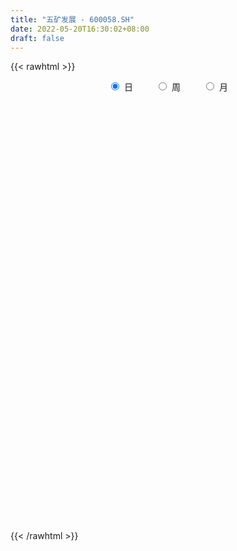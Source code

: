 ```yaml
---
title: "五矿发展 - 600058.SH"
date: 2022-05-20T16:30:02+08:00
draft: false
---
```

{{< rawhtml >}}
    <div style="text-align: center">
        <label style="padding: 1rem;"><input style="margin-right: .5rem" type="radio" name="period" value="D" checked onclick="period_change(this)">日</label>
        <label style="padding: 1rem;"><input style="margin-right: .5rem" type="radio" name="period" value="W" onclick="period_change(this)">周</label>
        <label style="padding: 1rem;"><input style="margin-right: .5rem" type="radio" name="period" value="M" onclick="period_change(this)">月</label>
    </div>
    <div id="chart" style="height: 700px;"></div> 
    <script type="text/javascript">
        const D_v = [387002.86,444177.72,292922.87,222629.73,157649.51,347655.28,168200.9,233700.02,139926.45,200674.39,138940.86,210107.4,165225.24,125191.77,140233.34,138000.24,117358.52,92010.04,65960.52,72223.89,107376.87,53914.11,77163.35,85564.41,130907.79,72844.7,49906.91,60319.13,69325.57,107908.58,61317.11,71846.72,64722.67,64117.55,41283.45,41281.14,91508.89,72392.06,99151.17,88905.12,139142.36,120030.64,275529.48,229913.84,121913.33,133491.81,201335.94,179363.8,143250.67,104754.11,203819.34,151837.15,255586.19,215043.53,226687.97,180448.63,175654.27,176707.76,164267.91,159434.99,123123.18,130758.46,393797.03,400490.08,301028.06,318603.71,206058.31,175086.92,163546.79,194040.03,134412.27,120740.52,114402.15,142486.27,164120.13,224827.26,547596.63,502618.31,373216.87,466179.45,480846.44,279090.41,292153.44,213084.09,275513.93,249845.1,274099.49,331331.55,306697.97,298643.58,169239.13,390785.43,723761.95,364798.12,464394.48,561019.04,213392.96,274518.16,192133.67,104223.9,114515.63,102637.72,188951.8,104627.63,86923.97,70712.49,90566.66,80387.34,79223.02,124353.79,121992.47,81606.15,107800.03,137137.13,133428.71,77538.97,76034.49,132330.58,74397.85,85018.0,92048.43,59694.97,59288.34,77323.34,75824.01,104733.22,61353.2,61335.07,67283.9,102044.56,73489.58,116751.95,180482.48,134213.98,92196.4,153624.19,101823.98,92057.74,68230.91,130812.55,131067.51,226438.28,145700.69,105118.55,113478.19,76370.84,77025.05,64400.11,56181.34,118955.85,89036.27,86815.0,63912.89,72954.01,162771.88,107135.22,74217.28,46768.49,36366.0,44356.8,56093.72,89009.99,56848.0,76926.05,71052.59,63492.87,53091.91,43876.21,64059.19,88658.0,42886.04,37757.53,40726.69,51578.14,44964.13,48557.6,55135.53,69330.59,54395.62,68011.52,71923.81,95956.47,63261.04,71082.0,66553.74,103785.07,142714.98,96990.66,86960.75,69785.03,77056.0,69189.51,63705.76,122699.59,80567.63,83987.57,70829.39,78455.85,112304.58,83657.36,73687.69,90875.91,97212.96,293560.2,315874.12,155560.23,295987.97,188794.43,147624.63,94816.41,100175.17,93935.02,59180.5,164570.19,101370.75,63609.57,59160.91,45589.6,72310.96,57932.56,90238.96,86708.01,91744.87,73009.57,58894.0,108220.53,92890.7,98630.87,64908.36,57450.49,71868.75,102781.01,60302.02,105099.11,120445.98,96338.72,53657.0,74826.42,53886.76,46958.24,37402.38,42001.01,60423.93,42665.58,29137.95,38193.72,36038.86,63740.81,41560.05,53964.76]
const D_histogram = [0.0,0.0185071225,0.0156929635,0.0155812098,0.0164954402,0.0230726288,0.0174856363,-0.0165324323,-0.0410225188,-0.0428471021,-0.050055558,-0.0346194894,-0.0299712633,-0.0360890647,-0.0249393086,-0.0162577615,-0.0280484089,-0.0341196721,-0.0381246347,-0.0347940499,-0.035895451,-0.0326152419,-0.0343444612,-0.031386447,-0.0511011591,-0.0685605099,-0.0714093765,-0.0603213394,-0.0575342824,-0.0389052598,-0.0271891071,-0.0107853684,0.0019775396,0.0015740593,-0.0013207049,0.0020359206,-0.013844163,-0.0173048938,0.0089374494,0.0287885311,0.0524619255,0.0586633791,0.0866401478,0.1017123143,0.1006542524,0.0912266596,0.1010902053,0.0999614121,0.0917741748,0.072362915,0.0812308344,0.0810083409,0.0870405379,0.0773331537,0.0440532383,-0.0055481843,-0.014265353,0.0037705952,0.0095410387,0.0015558694,0.0045092974,-0.0113733404,0.0326340636,0.0581912276,0.0739026434,0.0996816468,0.1046651809,0.0967528961,0.064359425,0.0271075246,0.0078467766,-0.0112710258,-0.0248041206,-0.0302418081,-0.0283369416,-0.0097398189,0.0617630051,0.1095683701,0.1486993353,0.190213955,0.1533934291,0.1322340168,0.0961714449,0.0524391267,0.043086806,0.0301481969,0.0340784436,0.0361727044,0.0484111549,0.0094581675,-0.0206314236,0.0260200132,0.0397706628,0.035917319,0.0607172207,0.0356676124,-0.0615145129,-0.148895473,-0.2194696458,-0.2408482808,-0.2539731729,-0.2529997743,-0.2803166514,-0.2773457131,-0.2612963398,-0.2404863275,-0.2025571544,-0.1701027268,-0.1500514996,-0.1218908862,-0.1140965907,-0.0981562205,-0.0949527202,-0.1022366661,-0.1186699689,-0.1129025586,-0.0983705941,-0.1005807656,-0.0937941796,-0.0802342353,-0.0769967319,-0.0610780594,-0.037268173,-0.0205244414,0.0037229393,0.0307557121,0.0484744642,0.0548488026,0.0689697567,0.0819432866,0.0920544208,0.1143096705,0.1408348947,0.1568377895,0.1490947128,0.1616339243,0.1558656564,0.1404842778,0.1272218325,0.1182454752,0.1236437843,0.1394015883,0.1381725662,0.1317896244,0.1088088253,0.0776578583,0.0530528017,0.0215941584,0.0027559558,0.0119545483,0.0082223066,-0.0168395309,-0.0213711737,-0.0344466284,-0.0208425758,-0.0313870957,-0.046232348,-0.0456588612,-0.0455580312,-0.043740373,-0.0325459353,-0.0096051998,-0.0053717002,0.0111774947,0.0051967915,-0.0069454218,-0.0191063222,-0.0223015974,-0.0279553572,-0.0532970746,-0.0620872976,-0.0650064701,-0.0671354743,-0.0646755353,-0.0599590576,-0.0462806924,-0.0352548686,-0.0123493594,-0.0023157907,-0.0091670992,0.0018583011,0.0286116839,0.046524624,0.0604041875,0.0594032661,0.0636706857,0.0810822019,0.0877656943,0.0820692605,0.0770211892,0.0641722841,0.0475994432,0.039025448,0.0166801914,0.0027911486,0.005134848,0.0092220554,0.0154431361,0.0283839596,0.0179900968,0.0036851913,-0.0219022422,-0.0563609735,-0.0185022009,-0.0087344505,-0.0266383921,-0.0966250375,-0.128358522,-0.1437322392,-0.1432512242,-0.138275077,-0.1234072261,-0.1092193405,-0.0780835176,-0.053733695,-0.0443638436,-0.0434968634,-0.0345039193,-0.0163433254,0.0015432019,0.0202313211,0.0281852629,0.0429699175,0.0337213622,0.0359824652,0.047171587,0.0645389055,0.0611085416,0.0517030828,0.0542439977,0.0404033005,-0.0022169081,-0.0306419803,-0.0983876652,-0.16466698,-0.1712942309,-0.1672364937,-0.1314242714,-0.1008992822,-0.0890983147,-0.0677507487,-0.0413842168,-0.0201796914,0.003105572,0.0232763882,0.0352792771,0.0452821074,0.0578710041,0.07065079,0.0859101399]
const D_fast = [0.0,0.0231339031,0.024242985,0.0280265337,0.0330646242,0.04540997,0.0441943866,0.0060432099,-0.0287025063,-0.0412388651,-0.0609612105,-0.0541800142,-0.0570246039,-0.0721646716,-0.0672497426,-0.0626326359,-0.0814353856,-0.0960365668,-0.109572688,-0.1149406157,-0.1250158796,-0.1298894809,-0.1402048155,-0.145093413,-0.177583415,-0.2121828932,-0.2328841039,-0.2368764017,-0.2484729153,-0.2395702076,-0.2346513317,-0.2209439351,-0.2076866422,-0.2076966076,-0.210921548,-0.2070559424,-0.2263970668,-0.2341840211,-0.2057073155,-0.178659101,-0.1418702252,-0.1210029268,-0.0713661212,-0.0308658761,-0.006760375,0.0066186972,0.0417547942,0.065616354,0.0803726604,0.0790521293,0.1082277574,0.1282573491,0.1560496805,0.1656755848,0.143408979,0.0924205102,0.0801370033,0.0991156003,0.1072713035,0.0996751016,0.103755854,0.085029881,0.1371958009,0.1773007718,0.2114878485,0.2621872636,0.2933370929,0.3096130322,0.2933094173,0.262834398,0.2455353442,0.2235997853,0.2038656604,0.1908675208,0.185688152,0.20185032,0.2887938952,0.3639913528,0.4402971517,0.5293652603,0.5308930916,0.5427921835,0.5307724728,0.5001499363,0.5015693172,0.4961677573,0.5086176148,0.5197550518,0.544096291,0.5075078454,0.4722603984,0.5254168385,0.5491101538,0.5542361398,0.5942153466,0.5780826415,0.465521888,0.3409170596,0.2154754754,0.1338847701,0.0572665848,-0.0050099602,-0.1024060001,-0.1687714901,-0.2180462018,-0.2573577713,-0.2700678868,-0.2801391409,-0.2976007886,-0.2999128967,-0.320642749,-0.3292414338,-0.3497761136,-0.3826192261,-0.428720021,-0.4511782504,-0.4612389344,-0.4885942973,-0.5052562563,-0.5117548708,-0.5277665503,-0.5271173926,-0.5126245495,-0.5010119283,-0.4758338128,-0.4411121119,-0.4112747438,-0.3911882048,-0.3598248115,-0.3263654599,-0.2932407205,-0.2424080532,-0.1806741053,-0.1254617632,-0.0959311616,-0.0429834691,-0.0097853229,0.009954368,0.0284973809,0.0490823923,0.0853916475,0.1359998486,0.169313968,0.1958784323,0.2000998396,0.1883633371,0.177021481,0.1509613773,0.1328121636,0.1449993932,0.1433227281,0.1140510079,0.1041765717,0.0824894599,0.0908828685,0.0724915747,0.0460882355,0.0352470069,0.0239583291,0.0148408941,0.0178988479,0.0384382835,0.041328858,0.0606724266,0.0559909213,0.0421123526,0.0251748716,0.0164041971,0.003761598,-0.0349043881,-0.0592164356,-0.0783872256,-0.0973000984,-0.1110090432,-0.1212823299,-0.1191741377,-0.1169620311,-0.0971438618,-0.0876892407,-0.096832324,-0.0853423485,-0.0514360446,-0.0218919485,0.0070886618,0.020938557,0.0411236479,0.0788057147,0.1074306306,0.122251512,0.136458738,0.1396529038,0.1349799237,0.1361622906,0.1179870819,0.1047958262,0.1084232376,0.1148159589,0.1248978236,0.1449346371,0.1390382984,0.1256546907,0.0945916967,0.0460427219,0.0792759443,0.0868600822,0.0622965425,-0.0318463623,-0.0956694773,-0.1469762543,-0.1823080453,-0.2119006674,-0.2278846229,-0.2410015725,-0.229386629,-0.2184702302,-0.2201913396,-0.2301985753,-0.229831611,-0.2157568485,-0.1974845207,-0.1737385712,-0.1587383138,-0.1332111797,-0.1340293945,-0.1227726752,-0.0997906566,-0.0662886117,-0.0544418403,-0.0509215283,-0.034819614,-0.0385594862,-0.0817339217,-0.117819489,-0.2101620902,-0.31760815,-0.3670589586,-0.4048103448,-0.4018541904,-0.3965540217,-0.4070276329,-0.4026177541,-0.3865972764,-0.3704376738,-0.3463760175,-0.3203861042,-0.299563396,-0.2782400389,-0.2511833911,-0.2207409077,-0.1840040228]
const D_slow = [0.0,0.0046267806,0.0085500215,0.012445324,0.016569184,0.0223373412,0.0267087503,0.0225756422,0.0123200125,0.001608237,-0.0109056525,-0.0195605249,-0.0270533407,-0.0360756069,-0.042310434,-0.0463748744,-0.0533869766,-0.0619168947,-0.0714480533,-0.0801465658,-0.0891204286,-0.097274239,-0.1058603543,-0.1137069661,-0.1264822558,-0.1436223833,-0.1614747274,-0.1765550623,-0.1909386329,-0.2006649478,-0.2074622246,-0.2101585667,-0.2096641818,-0.209270667,-0.2096008432,-0.209091863,-0.2125529038,-0.2168791272,-0.2146447649,-0.2074476321,-0.1943321507,-0.1796663059,-0.158006269,-0.1325781904,-0.1074146273,-0.0846079624,-0.0593354111,-0.0343450581,-0.0114015144,0.0066892143,0.026996923,0.0472490082,0.0690091426,0.0883424311,0.0993557407,0.0979686946,0.0944023563,0.0953450051,0.0977302648,0.0981192322,0.0992465565,0.0964032214,0.1045617373,0.1191095442,0.1375852051,0.1625056168,0.188671912,0.212860136,0.2289499923,0.2357268734,0.2376885676,0.2348708111,0.228669781,0.221109329,0.2140250936,0.2115901388,0.2270308901,0.2544229826,0.2915978165,0.3391513052,0.3774996625,0.4105581667,0.4346010279,0.4477108096,0.4584825111,0.4660195603,0.4745391712,0.4835823473,0.4956851361,0.4980496779,0.492891822,0.4993968253,0.509339491,0.5183188208,0.5334981259,0.542415029,0.5270364008,0.4898125326,0.4349451211,0.3747330509,0.3112397577,0.2479898141,0.1779106513,0.108574223,0.043250138,-0.0168714438,-0.0675107324,-0.1100364141,-0.147549289,-0.1780220105,-0.2065461582,-0.2310852133,-0.2548233934,-0.2803825599,-0.3100500521,-0.3382756918,-0.3628683403,-0.3880135317,-0.4114620766,-0.4315206355,-0.4507698184,-0.4660393333,-0.4753563765,-0.4804874869,-0.4795567521,-0.471867824,-0.459749208,-0.4460370073,-0.4287945682,-0.4083087465,-0.3852951413,-0.3567177237,-0.321509,-0.2822995526,-0.2450258744,-0.2046173934,-0.1656509793,-0.1305299098,-0.0987244517,-0.0691630829,-0.0382521368,-0.0034017397,0.0311414018,0.0640888079,0.0912910143,0.1107054788,0.1239686793,0.1293672189,0.1300562078,0.1330448449,0.1351004215,0.1308905388,0.1255477454,0.1169360883,0.1117254443,0.1038786704,0.0923205834,0.0809058681,0.0695163603,0.0585812671,0.0504447832,0.0480434833,0.0467005582,0.0494949319,0.0507941298,0.0490577743,0.0442811938,0.0387057945,0.0317169552,0.0183926865,0.0028708621,-0.0133807554,-0.030164624,-0.0463335078,-0.0613232723,-0.0728934453,-0.0817071625,-0.0847945024,-0.08537345,-0.0876652248,-0.0872006496,-0.0800477286,-0.0684165726,-0.0533155257,-0.0384647092,-0.0225470377,-0.0022764873,0.0196649363,0.0401822515,0.0594375488,0.0754806198,0.0873804806,0.0971368426,0.1013068904,0.1020046776,0.1032883896,0.1055939035,0.1094546875,0.1165506774,0.1210482016,0.1219694994,0.1164939389,0.1024036955,0.0977781453,0.0955945326,0.0889349346,0.0647786752,0.0326890447,-0.0032440151,-0.0390568211,-0.0736255904,-0.1044773969,-0.131782232,-0.1513031114,-0.1647365352,-0.1758274961,-0.1867017119,-0.1953276917,-0.1994135231,-0.1990277226,-0.1939698923,-0.1869235766,-0.1761810972,-0.1677507567,-0.1587551404,-0.1469622436,-0.1308275172,-0.1155503819,-0.1026246111,-0.0890636117,-0.0789627866,-0.0795170136,-0.0871775087,-0.111774425,-0.15294117,-0.1957647277,-0.2375738511,-0.270429919,-0.2956547395,-0.3179293182,-0.3348670054,-0.3452130596,-0.3502579824,-0.3494815894,-0.3436624924,-0.3348426731,-0.3235221463,-0.3090543952,-0.2913916977,-0.2699141627]
const D_data = [['2021-05-11', 8.06, 8.92, 8.0, 8.92],['2021-05-12', 9.0, 9.21, 8.75, 9.49],['2021-05-13', 8.88, 9.0, 8.88, 9.2],['2021-05-14', 9.15, 9.04, 8.91, 9.35],['2021-05-17', 9.03, 9.07, 8.88, 9.15],['2021-05-18', 9.07, 9.18, 9.05, 9.98],['2021-05-19', 9.18, 9.05, 9.01, 9.3],['2021-05-20', 8.88, 8.59, 8.34, 8.93],['2021-05-21', 8.57, 8.53, 8.47, 8.71],['2021-05-24', 8.61, 8.71, 8.46, 9.14],['2021-05-25', 8.72, 8.58, 8.55, 8.88],['2021-05-26', 8.72, 8.85, 8.54, 9.06],['2021-05-27', 8.94, 8.74, 8.6, 8.94],['2021-05-28', 8.85, 8.57, 8.53, 8.89],['2021-05-31', 8.65, 8.77, 8.61, 8.88],['2021-06-01', 8.77, 8.77, 8.47, 8.78],['2021-06-02', 8.73, 8.48, 8.44, 8.73],['2021-06-03', 8.53, 8.47, 8.46, 8.69],['2021-06-04', 8.45, 8.43, 8.3, 8.5],['2021-06-07', 8.41, 8.48, 8.34, 8.56],['2021-06-08', 8.49, 8.39, 8.35, 8.64],['2021-06-09', 8.31, 8.41, 8.31, 8.48],['2021-06-10', 8.41, 8.31, 8.28, 8.42],['2021-06-11', 8.29, 8.33, 8.29, 8.55],['2021-06-15', 8.34, 7.95, 7.87, 8.36],['2021-06-16', 7.96, 7.81, 7.78, 8.02],['2021-06-17', 7.85, 7.86, 7.77, 7.91],['2021-06-18', 7.92, 7.98, 7.81, 7.99],['2021-06-21', 7.95, 7.84, 7.84, 8.0],['2021-06-22', 7.89, 8.03, 7.82, 8.17],['2021-06-23', 8.04, 7.97, 7.85, 8.04],['2021-06-24', 7.97, 8.06, 7.88, 8.11],['2021-06-25', 8.01, 8.06, 7.95, 8.1],['2021-06-28', 8.06, 7.9, 7.87, 8.06],['2021-06-29', 7.9, 7.83, 7.81, 7.93],['2021-06-30', 7.8, 7.88, 7.8, 7.96],['2021-07-01', 7.9, 7.57, 7.57, 7.9],['2021-07-02', 7.57, 7.63, 7.55, 7.81],['2021-07-05', 7.63, 8.03, 7.63, 8.06],['2021-07-06', 8.03, 8.06, 7.86, 8.08],['2021-07-07', 8.02, 8.23, 7.96, 8.32],['2021-07-08', 8.18, 8.11, 8.08, 8.4],['2021-07-09', 8.03, 8.51, 7.95, 8.67],['2021-07-12', 8.58, 8.52, 8.47, 8.84],['2021-07-13', 8.49, 8.42, 8.34, 8.49],['2021-07-14', 8.38, 8.35, 8.34, 8.67],['2021-07-15', 8.31, 8.66, 8.21, 8.77],['2021-07-16', 8.6, 8.62, 8.43, 8.83],['2021-07-19', 8.57, 8.58, 8.47, 8.78],['2021-07-20', 8.47, 8.43, 8.34, 8.51],['2021-07-21', 8.49, 8.82, 8.45, 8.88],['2021-07-22', 8.8, 8.8, 8.68, 8.89],['2021-07-23', 8.78, 8.97, 8.77, 9.23],['2021-07-26', 8.94, 8.84, 8.61, 9.2],['2021-07-27', 8.88, 8.49, 8.4, 9.08],['2021-07-28', 8.44, 8.09, 8.01, 8.65],['2021-07-29', 8.17, 8.45, 8.17, 8.58],['2021-07-30', 8.48, 8.82, 8.38, 8.91],['2021-08-02', 8.8, 8.75, 8.6, 8.93],['2021-08-03', 8.77, 8.59, 8.54, 8.88],['2021-08-04', 8.65, 8.73, 8.58, 8.9],['2021-08-05', 8.71, 8.47, 8.37, 8.72],['2021-08-06', 8.52, 9.32, 8.47, 9.32],['2021-08-09', 9.51, 9.33, 9.13, 9.51],['2021-08-10', 9.2, 9.39, 9.2, 9.68],['2021-08-11', 9.31, 9.72, 9.3, 9.94],['2021-08-12', 9.65, 9.65, 9.57, 9.8],['2021-08-13', 9.65, 9.59, 9.5, 9.73],['2021-08-16', 9.56, 9.27, 9.26, 9.56],['2021-08-17', 9.28, 9.09, 9.05, 9.68],['2021-08-18', 9.09, 9.21, 9.02, 9.28],['2021-08-19', 9.14, 9.14, 8.89, 9.26],['2021-08-20', 9.09, 9.14, 8.93, 9.21],['2021-08-23', 9.16, 9.2, 9.15, 9.38],['2021-08-24', 9.2, 9.29, 9.15, 9.48],['2021-08-25', 9.3, 9.57, 9.14, 9.65],['2021-08-26', 9.55, 10.53, 9.5, 10.53],['2021-08-27', 10.4, 10.66, 10.26, 10.81],['2021-08-30', 10.94, 10.93, 10.57, 11.09],['2021-08-31', 10.76, 11.36, 10.7, 11.42],['2021-09-01', 11.24, 10.58, 10.23, 11.55],['2021-09-02', 10.53, 10.79, 10.37, 10.86],['2021-09-03', 10.68, 10.6, 10.47, 11.28],['2021-09-06', 10.58, 10.41, 10.2, 10.83],['2021-09-07', 10.46, 10.8, 10.33, 10.93],['2021-09-08', 10.65, 10.79, 10.65, 11.05],['2021-09-09', 10.72, 11.07, 10.66, 11.07],['2021-09-10', 11.1, 11.16, 10.87, 11.5],['2021-09-13', 11.1, 11.43, 11.06, 11.79],['2021-09-14', 11.22, 10.81, 10.72, 11.22],['2021-09-15', 10.79, 10.8, 10.65, 10.95],['2021-09-16', 11.05, 11.88, 10.93, 11.88],['2021-09-17', 12.0, 11.73, 11.56, 12.6],['2021-09-22', 11.55, 11.64, 11.29, 11.94],['2021-09-23', 12.11, 12.17, 11.71, 12.38],['2021-09-24', 12.45, 11.66, 11.21, 13.19],['2021-09-27', 11.29, 10.49, 10.49, 11.32],['2021-09-28', 9.99, 10.1, 9.82, 10.25],['2021-09-29', 10.06, 9.8, 9.75, 10.28],['2021-09-30', 9.88, 10.04, 9.77, 10.06],['2021-10-08', 10.19, 9.9, 9.78, 10.25],['2021-10-11', 9.9, 9.88, 9.75, 10.11],['2021-10-12', 9.89, 9.27, 9.16, 9.98],['2021-10-13', 9.26, 9.38, 9.07, 9.41],['2021-10-14', 9.33, 9.39, 9.26, 9.54],['2021-10-15', 9.42, 9.35, 9.31, 9.52],['2021-10-18', 9.36, 9.54, 9.31, 9.6],['2021-10-19', 9.46, 9.5, 9.4, 9.61],['2021-10-20', 9.4, 9.34, 9.28, 9.51],['2021-10-21', 9.33, 9.44, 9.31, 9.78],['2021-10-22', 9.31, 9.16, 9.05, 9.47],['2021-10-25', 9.08, 9.21, 8.94, 9.3],['2021-10-26', 9.21, 8.99, 8.98, 9.33],['2021-10-27', 8.93, 8.73, 8.69, 9.12],['2021-10-28', 8.75, 8.42, 8.3, 8.83],['2021-10-29', 8.47, 8.53, 8.35, 8.57],['2021-11-01', 8.54, 8.56, 8.41, 8.61],['2021-11-02', 8.55, 8.25, 8.06, 8.62],['2021-11-03', 8.24, 8.24, 8.09, 8.31],['2021-11-04', 8.28, 8.25, 8.16, 8.34],['2021-11-05', 8.25, 8.04, 8.04, 8.26],['2021-11-08', 8.03, 8.13, 8.02, 8.21],['2021-11-09', 8.14, 8.23, 8.08, 8.27],['2021-11-10', 8.2, 8.16, 8.01, 8.22],['2021-11-11', 8.16, 8.29, 8.15, 8.32],['2021-11-12', 8.27, 8.41, 8.25, 8.47],['2021-11-15', 8.42, 8.38, 8.25, 8.42],['2021-11-16', 8.37, 8.28, 8.28, 8.43],['2021-11-17', 8.28, 8.42, 8.22, 8.42],['2021-11-18', 8.42, 8.48, 8.35, 8.65],['2021-11-19', 8.46, 8.52, 8.35, 8.56],['2021-11-22', 8.53, 8.79, 8.45, 8.8],['2021-11-23', 8.78, 9.03, 8.75, 9.12],['2021-11-24', 9.0, 9.09, 8.88, 9.17],['2021-11-25', 9.08, 8.9, 8.88, 9.09],['2021-11-26', 8.88, 9.26, 8.83, 9.28],['2021-11-29', 9.03, 9.15, 8.93, 9.17],['2021-11-30', 9.11, 9.07, 9.03, 9.24],['2021-12-01', 9.02, 9.11, 9.02, 9.19],['2021-12-02', 9.11, 9.19, 8.95, 9.35],['2021-12-03', 9.19, 9.45, 9.09, 9.46],['2021-12-06', 9.4, 9.74, 9.4, 10.22],['2021-12-07', 9.8, 9.68, 9.45, 9.89],['2021-12-08', 9.63, 9.71, 9.53, 9.79],['2021-12-09', 9.64, 9.53, 9.37, 9.71],['2021-12-10', 9.52, 9.37, 9.36, 9.59],['2021-12-13', 9.3, 9.37, 9.2, 9.52],['2021-12-14', 9.33, 9.18, 9.16, 9.48],['2021-12-15', 9.17, 9.23, 9.16, 9.35],['2021-12-16', 9.23, 9.58, 9.2, 9.59],['2021-12-17', 9.54, 9.46, 9.42, 9.75],['2021-12-20', 9.51, 9.13, 9.12, 9.57],['2021-12-21', 9.09, 9.31, 9.08, 9.32],['2021-12-22', 9.39, 9.15, 9.13, 9.41],['2021-12-23', 9.31, 9.48, 9.26, 9.81],['2021-12-24', 9.42, 9.18, 9.12, 9.45],['2021-12-27', 9.11, 9.04, 8.88, 9.15],['2021-12-28', 9.03, 9.17, 8.93, 9.17],['2021-12-29', 9.18, 9.14, 9.06, 9.19],['2021-12-30', 9.14, 9.14, 9.1, 9.3],['2021-12-31', 9.14, 9.27, 9.08, 9.29],['2022-01-04', 9.31, 9.5, 9.25, 9.5],['2022-01-05', 9.52, 9.34, 9.3, 9.54],['2022-01-06', 9.36, 9.56, 9.32, 9.56],['2022-01-07', 9.48, 9.32, 9.28, 9.58],['2022-01-10', 9.31, 9.2, 9.15, 9.38],['2022-01-11', 9.2, 9.13, 9.1, 9.3],['2022-01-12', 9.13, 9.19, 9.12, 9.24],['2022-01-13', 9.21, 9.12, 9.1, 9.37],['2022-01-14', 9.07, 8.76, 8.73, 9.1],['2022-01-17', 8.76, 8.83, 8.7, 8.85],['2022-01-18', 8.83, 8.82, 8.8, 8.93],['2022-01-19', 8.81, 8.76, 8.7, 8.87],['2022-01-20', 8.8, 8.76, 8.74, 8.89],['2022-01-21', 8.78, 8.75, 8.6, 8.8],['2022-01-24', 8.71, 8.86, 8.67, 8.93],['2022-01-25', 8.8, 8.85, 8.72, 8.92],['2022-01-26', 8.85, 9.06, 8.85, 9.09],['2022-01-27', 9.06, 8.97, 8.87, 9.08],['2022-01-28', 8.94, 8.75, 8.48, 9.03],['2022-02-07', 8.88, 8.97, 8.85, 9.07],['2022-02-08', 9.03, 9.27, 8.97, 9.27],['2022-02-09', 9.22, 9.3, 9.2, 9.35],['2022-02-10', 9.33, 9.37, 9.26, 9.44],['2022-02-11', 9.39, 9.26, 9.2, 9.42],['2022-02-14', 9.26, 9.38, 9.17, 9.52],['2022-02-15', 9.37, 9.66, 9.35, 9.73],['2022-02-16', 9.7, 9.66, 9.55, 9.75],['2022-02-17', 9.65, 9.58, 9.49, 9.66],['2022-02-18', 9.56, 9.63, 9.49, 9.68],['2022-02-21', 9.62, 9.55, 9.46, 9.65],['2022-02-22', 9.52, 9.48, 9.37, 9.58],['2022-02-23', 9.49, 9.56, 9.4, 9.58],['2022-02-24', 9.53, 9.34, 9.23, 9.77],['2022-02-25', 9.4, 9.37, 9.28, 9.56],['2022-02-28', 9.43, 9.56, 9.16, 9.56],['2022-03-01', 9.65, 9.62, 9.48, 9.65],['2022-03-02', 9.57, 9.7, 9.54, 9.75],['2022-03-03', 9.74, 9.87, 9.71, 9.96],['2022-03-04', 9.83, 9.62, 9.57, 9.85],['2022-03-07', 9.63, 9.53, 9.48, 9.79],['2022-03-08', 9.52, 9.29, 9.2, 9.63],['2022-03-09', 9.31, 9.0, 8.62, 9.46],['2022-03-10', 9.2, 9.9, 9.17, 9.9],['2022-03-11', 9.85, 9.68, 9.28, 9.85],['2022-03-14', 9.6, 9.31, 9.26, 9.77],['2022-03-15', 9.19, 8.38, 8.38, 9.2],['2022-03-16', 8.39, 8.5, 7.99, 8.51],['2022-03-17', 8.53, 8.47, 8.44, 8.62],['2022-03-18', 8.42, 8.51, 8.35, 8.54],['2022-03-21', 8.5, 8.46, 8.31, 8.51],['2022-03-22', 8.4, 8.52, 8.33, 8.57],['2022-03-23', 8.54, 8.48, 8.43, 8.56],['2022-03-24', 8.46, 8.72, 8.37, 8.85],['2022-03-25', 8.65, 8.71, 8.62, 8.85],['2022-03-28', 8.63, 8.55, 8.43, 8.65],['2022-03-29', 8.53, 8.41, 8.35, 8.63],['2022-03-30', 8.41, 8.48, 8.4, 8.54],['2022-03-31', 8.47, 8.62, 8.44, 8.67],['2022-04-01', 8.54, 8.68, 8.47, 8.73],['2022-04-06', 8.65, 8.77, 8.6, 8.86],['2022-04-07', 8.78, 8.7, 8.68, 8.99],['2022-04-08', 8.7, 8.85, 8.7, 8.94],['2022-04-11', 8.84, 8.57, 8.55, 8.85],['2022-04-12', 8.57, 8.7, 8.44, 8.72],['2022-04-13', 8.68, 8.86, 8.65, 9.02],['2022-04-14', 8.99, 9.04, 8.84, 9.09],['2022-04-15', 8.98, 8.85, 8.82, 9.14],['2022-04-18', 8.8, 8.77, 8.62, 8.93],['2022-04-19', 8.75, 8.93, 8.73, 8.96],['2022-04-20', 8.95, 8.72, 8.59, 9.0],['2022-04-21', 8.64, 8.21, 8.16, 8.71],['2022-04-22', 8.25, 8.17, 7.99, 8.29],['2022-04-25', 8.0, 7.35, 7.35, 8.01],['2022-04-26', 7.36, 6.88, 6.79, 7.37],['2022-04-27', 6.75, 7.27, 6.66, 7.28],['2022-04-28', 7.2, 7.23, 7.04, 7.27],['2022-04-29', 7.45, 7.58, 7.23, 7.64],['2022-05-05', 7.56, 7.56, 7.5, 7.67],['2022-05-06', 7.4, 7.32, 7.25, 7.4],['2022-05-09', 7.3, 7.42, 7.27, 7.53],['2022-05-10', 7.36, 7.52, 7.3, 7.53],['2022-05-11', 7.55, 7.51, 7.51, 7.74],['2022-05-12', 7.42, 7.6, 7.42, 7.66],['2022-05-13', 7.69, 7.64, 7.54, 7.69],['2022-05-16', 7.69, 7.6, 7.52, 7.69],['2022-05-17', 7.6, 7.62, 7.46, 7.63],['2022-05-18', 7.61, 7.71, 7.61, 7.94],['2022-05-19', 7.62, 7.79, 7.55, 7.83],['2022-05-20', 7.8, 7.92, 7.78, 7.93]]
const W_v = [469881.26,596984.22,1136841.46,1259614.9300000002,1199699.97,1508137.99,607703.37,325013.97,504305.96,503571.35,986447.53,979405.9300000001,361718.64,247245.23,230662.22,150509.44,158242.17,159330.81,174383.57,167723.77,184502.69,158076.59,107552.6,112264.45,184842.59,133432.72,218957.47,195516.94,207023.0,296439.91,178286.46,54870.41,37566.54,151989.65,152113.6,192440.0,171226.39,143831.26,287545.27,596540.1,217398.66,117716.4,64409.24,178089.81,138774.6,137526.19,126098.55,101136.47,94987.34,174991.04,111239.29,110976.86,106213.07,90246.81,158391.2,147054.89,182530.24,324431.66,146332.39,180564.14,141667.29,90342.42,133671.44,78522.91,146493.75,88563.07,107070.49,168881.63,137405.81,175419.15,171318.58,92075.47,143791.95,92210.56,79710.6,63961.78,38449.01,107334.15,295385.25,331756.63,162574.13,125379.25,186748.21,459731.3,470698.06,401449.8,435751.43,400633.98,506968.87,407918.49,291893.34,242244.12,102431.17,249451.04,336526.14,787938.88,1564562.99,692545.24,984753.4299999999,500788.47,346238.01,248774.55,145702.3,172216.93,134940.26,250237.07,244530.33,115926.5,148987.18,443999.84,241300.43,149161.93,183584.07,133808.19,17914.4,69395.5,97439.34,89595.75,128554.91,107513.81,78674.49,81822.31,96615.97,104526.45,87894.18,155773.54,139115.68,211015.77,199970.24,145214.01,127295.45,209890.97,193294.65,230227.05,285503.24,250347.51,324264.7,205350.26,145281.2,235010.61,192087.59,110918.76,88670.18,131343.74,115247.23,180451.79,195103.6,142480.24,204294.34,181469.02,150954.39,95057.72,228744.62,635456.6,399288.23,383582.31,269495.1,447382.48,536826.05,262760.52,158834.48,264252.15,307892.9,162808.28,185245.76,124224.69,24666.91,149964.25,110384.16,146530.81,168609.7,369304.58,628791.6899999999,875143.0899999999,709296.54,538915.14,450536.84,481361.74,521684.15,679928.3,430366.3,818496.8300000001,705077.27,416874.8799999999,159984.45,281772.83,1314386.6699999999,1107422.0300000003,741438.3099999999,774807.9,558700.14,451015.28,635329.22,605587.49,1002141.7100000001,307980.35,227670.44,1565108.25,1047132.1600000001,840139.66,553562.6599999999,396242.63,313978.53,375120.65,310583.09,722758.77,866018.72,859247.46,974542.16,971381.5700000001,1401267.0800000001,727141.76,1581648.6000000001,1891486.6099999999,1343874.1599999999,1889128.0600000001,1390211.6400000001,784268.6900000001,114515.63,553853.61,496523.28,537510.99,459829.35,376863.88,365506.31,677269.0,523992.69,667106.5499999999,405598.62,493589.0,257802.29,293836.63,313178.18,217912.53,295430.86,368777.06,500236.49,413218.49,429234.75,871210.88,882783.6699999999,519231.63,298603.6,268691.84,431645.67,357310.63,450367.23,100845.0,211630.85,233498.2]
const W_histogram = [0.0,-0.0108490028,0.051867579,0.1202734756,0.1379692922,0.1296588524,0.1147609726,0.0796610285,0.0890786228,0.0791153392,0.0988279501,0.088657149,0.0262637451,-0.0101295021,-0.0876459009,-0.136896416,-0.2019126834,-0.214229908,-0.2625818612,-0.2544434978,-0.2362718621,-0.2422199436,-0.2420002675,-0.2201439395,-0.1700539302,-0.1242892859,-0.0922859475,-0.0850533212,-0.0622611345,-0.0856526061,-0.1652876096,-0.1862789174,-0.1728175864,-0.1374356112,-0.0917702688,-0.0622658532,-0.0755662025,-0.0548376881,0.0219957136,0.061631805,0.0431880735,0.038349052,0.0383744036,0.060505157,0.0715805784,0.0603049306,0.0386645898,-0.0005511978,-0.037238743,-0.1226640226,-0.1521928499,-0.172233631,-0.1529755305,-0.1282536542,-0.0774982989,-0.0646020165,-0.0185279733,-0.0095531685,0.0025232708,-0.0236620151,-0.0526189268,-0.0606153124,-0.0415149987,-0.0261211235,-0.0661282935,-0.0875576726,-0.0743219215,-0.0354159471,-0.0047153517,0.0524288275,0.0713399369,0.0868313547,0.1081038572,0.1175984151,0.1240504477,0.108829223,0.1118441537,0.1239616602,0.1644792672,0.1686063177,0.1416657182,0.1461196812,0.1633028609,0.212080385,0.2348624249,0.2485559006,0.2801573855,0.266443112,0.2825115201,0.2640685951,0.2543538799,0.1843071813,0.1154353463,0.0627725242,0.0445848038,0.0463045154,0.1209329128,0.1005014869,0.1023788243,0.0930182184,0.0494509829,0.0051219748,-0.0405632548,-0.0661040683,-0.0979508483,-0.0859086572,-0.1323088473,-0.1353862832,-0.1191362553,-0.0894379354,-0.0584070641,-0.0363308398,-0.041363334,-0.0611144308,-0.0665800029,-0.0588243615,-0.061561533,-0.0488935924,-0.0494588443,-0.0479652206,-0.0566372887,-0.0596101442,-0.0606336678,-0.0404600611,-0.0226438835,-0.0039967572,0.0129264348,0.0406160271,0.058193445,0.0632732629,0.0377731398,-0.0362757106,-0.0697809728,-0.0568135541,-0.0752568474,-0.0477935723,-0.0496854095,-0.0627441029,-0.0545328053,-0.0409541675,-0.0418606259,-0.0434068389,-0.0426213429,-0.0505292376,-0.0531454437,-0.067502886,-0.0838457778,-0.0748582224,-0.0547617954,-0.0458619868,-0.0283875997,-0.0210682307,0.0057157371,0.0681715402,0.088291388,0.106785172,0.1166651444,0.1235532019,0.1304760055,0.1239967686,0.1117271375,0.1140856908,0.1022548843,0.0927665955,0.0614199738,0.0338306417,0.02464354,0.019119739,0.0097562466,-0.0226051059,-0.0216843963,-0.0062837434,0.0403740107,0.0645182615,0.0852641092,0.0617547329,0.0492511102,0.0499324776,0.052984827,0.0176755381,-0.026465688,-0.0137797205,-0.0273741389,-0.0553892077,-0.0487283633,-0.0090842594,0.0478992547,0.086489191,0.111968491,0.1327448455,0.127483796,0.1007828246,0.1249932171,0.1080840493,0.0398767566,-0.018707957,-0.0324097858,0.0523735024,0.0679625299,0.0743095473,0.0628745849,0.0433030641,0.0036045654,-0.0191946924,-0.0627099186,-0.0331843042,-0.0084898548,0.0272175795,0.0359850304,0.0688068817,0.1001501019,0.0827465012,0.1612338648,0.1945099962,0.2368278375,0.2826928741,0.2868892841,0.1651773657,0.0650025561,-0.0427352781,-0.1264939129,-0.218623551,-0.3017376237,-0.3192730256,-0.3106506571,-0.24517194,-0.1820301861,-0.1404790762,-0.1034695585,-0.0946234303,-0.0800650963,-0.0650598562,-0.0893415939,-0.1016714166,-0.1049937546,-0.0697099026,-0.0208536665,-0.006209246,0.0187853471,0.0367887984,-0.0291130089,-0.0566537713,-0.0732557788,-0.0692007846,-0.0631022317,-0.0992947005,-0.1541271911,-0.1963573603,-0.1910130802,-0.158247562]
const W_fast = [0.0,-0.0135612536,0.062122223,0.1605964885,0.2127846282,0.2368889015,0.2506812648,0.2354965778,0.2671838279,0.276999379,0.3214189774,0.3334124636,0.277584996,0.2386593732,0.1392314993,0.0557568801,-0.0597375581,-0.1256122597,-0.2396096782,-0.2950821892,-0.3359785191,-0.4024815865,-0.4627619773,-0.4959416341,-0.4883651074,-0.4736727846,-0.464740933,-0.478771637,-0.471544734,-0.5163493571,-0.637306263,-0.7048673001,-0.7346103657,-0.7335872933,-0.7108645181,-0.6969265658,-0.7291184657,-0.7220993734,-0.6397670433,-0.5847230007,-0.5923697137,-0.5876214722,-0.5780025198,-0.5407454771,-0.5117749111,-0.5079743262,-0.5199485195,-0.5593021067,-0.6052993376,-0.7213906229,-0.7889676626,-0.8520668515,-0.8710526336,-0.8783941708,-0.8470133903,-0.850267612,-0.8088255622,-0.8022390495,-0.7895317925,-0.8216325822,-0.8637442256,-0.8868944393,-0.8781728753,-0.869309281,-0.9258485244,-0.9691673216,-0.9745120509,-0.9444600632,-0.9149383058,-0.8446869197,-0.8079408261,-0.7707415696,-0.7224431028,-0.6835489411,-0.6460842966,-0.6340982156,-0.6031222465,-0.5600143249,-0.4783769011,-0.4320982711,-0.4236224411,-0.3826385578,-0.3246296629,-0.2228320425,-0.1413343964,-0.0655019455,0.0361388858,0.0890353902,0.1757316784,0.2233059022,0.277179657,0.2532097537,0.2131967553,0.1762270642,0.1691855448,0.1824813852,0.2873430108,0.2920369566,0.3195090002,0.3334029488,0.302198459,0.2591499447,0.2033239013,0.1612570707,0.1049225787,0.0954876055,0.0160102036,-0.0209138031,-0.034447839,-0.0271090029,-0.0106798977,0.0023136166,-0.0130597111,-0.0480894156,-0.0701999884,-0.0771504374,-0.0952779921,-0.0948334496,-0.1077634126,-0.118261094,-0.1410924844,-0.1589678759,-0.1751498165,-0.165091225,-0.1529360183,-0.1352880812,-0.1151332806,-0.0772896815,-0.0451639023,-0.0242657688,-0.0403226069,-0.1234403849,-0.1743908903,-0.1756268602,-0.2128843653,-0.1973694833,-0.2116826728,-0.240427392,-0.2458492957,-0.2425091998,-0.2538808147,-0.2662787373,-0.2761485771,-0.2966887812,-0.3125913482,-0.3438245121,-0.3811288483,-0.3908558485,-0.3844498703,-0.3870155584,-0.3766380712,-0.3745857599,-0.3463728578,-0.2668741697,-0.2246814748,-0.1794913979,-0.1404451394,-0.1026687815,-0.0631269764,-0.0386070212,-0.022944868,0.0079351081,0.0216680226,0.0353713827,0.0193797545,0.0002480828,-0.0027781339,-0.0035220001,-0.010446431,-0.0484590599,-0.0529594494,-0.0391297323,0.0176215244,0.0578953407,0.0999572157,0.0918865226,0.0916956774,0.1048601642,0.1211587203,0.0902683159,0.0395106679,0.0487517052,0.0283137521,-0.0135486186,-0.019069865,0.0183031741,0.0872615018,0.1474737358,0.2009451586,0.2549077245,0.281517624,0.2800123587,0.3354710556,0.3455829001,0.2873447965,0.2240830937,0.2022788183,0.3001554822,0.3327351421,0.3576595464,0.3619432301,0.3531974755,0.3144001181,0.2868021872,0.2276094814,0.2488390197,0.2714110054,0.3139228346,0.3316865431,0.3817101148,0.4380908605,0.4413738852,0.5601697149,0.6420733454,0.743598146,0.8601364012,0.9360551322,0.8556375552,0.7717133847,0.6532917309,0.5379096179,0.391124092,0.2325756135,0.1352219552,0.0661816593,0.0703673915,0.0880015989,0.0944329397,0.1055750678,0.0907653384,0.0853073983,0.0840476744,0.0374305382,-0.0003171386,-0.0298879153,-0.0120315389,0.0316112806,0.0447033895,0.0743943195,0.1015949703,0.0284149108,-0.0132892944,-0.0482052466,-0.0614504486,-0.0711274536,-0.1321435976,-0.2255078859,-0.3168273952,-0.3592363852,-0.3660327575]
const W_slow = [0.0,-0.0027122507,0.010254644,0.0403230129,0.074815336,0.1072300491,0.1359202922,0.1558355493,0.178105205,0.1978840398,0.2225910274,0.2447553146,0.2513212509,0.2487888753,0.2268774001,0.1926532961,0.1421751253,0.0886176483,0.022972183,-0.0406386915,-0.099706657,-0.1602616429,-0.2207617098,-0.2757976946,-0.3183111772,-0.3493834987,-0.3724549855,-0.3937183158,-0.4092835995,-0.430696751,-0.4720186534,-0.5185883827,-0.5617927793,-0.5961516821,-0.6190942493,-0.6346607126,-0.6535522632,-0.6672616853,-0.6617627569,-0.6463548056,-0.6355577873,-0.6259705242,-0.6163769234,-0.6012506341,-0.5833554895,-0.5682792568,-0.5586131094,-0.5587509088,-0.5680605946,-0.5987266002,-0.6367748127,-0.6798332205,-0.7180771031,-0.7501405167,-0.7695150914,-0.7856655955,-0.7902975888,-0.792685881,-0.7920550633,-0.7979705671,-0.8111252988,-0.8262791269,-0.8366578766,-0.8431881574,-0.8597202308,-0.881609649,-0.9001901294,-0.9090441161,-0.9102229541,-0.8971157472,-0.879280763,-0.8575729243,-0.83054696,-0.8011473562,-0.7701347443,-0.7429274386,-0.7149664001,-0.6839759851,-0.6428561683,-0.6007045889,-0.5652881593,-0.528758239,-0.4879325238,-0.4349124275,-0.3761968213,-0.3140578461,-0.2440184998,-0.1774077218,-0.1067798417,-0.0407626929,0.022825777,0.0689025724,0.0977614089,0.11345454,0.124600741,0.1361768698,0.166410098,0.1915354697,0.2171301758,0.2403847304,0.2527474761,0.2540279698,0.2438871561,0.227361139,0.202873427,0.1813962627,0.1483190509,0.1144724801,0.0846884162,0.0623289324,0.0477271664,0.0386444564,0.0283036229,0.0130250152,-0.0036199855,-0.0183260759,-0.0337164591,-0.0459398572,-0.0583045683,-0.0702958734,-0.0844551956,-0.0993577317,-0.1145161486,-0.1246311639,-0.1302921348,-0.1312913241,-0.1280597154,-0.1179057086,-0.1033573473,-0.0875390316,-0.0780957467,-0.0871646743,-0.1046099175,-0.1188133061,-0.1376275179,-0.149575911,-0.1619972633,-0.1776832891,-0.1913164904,-0.2015550323,-0.2120201888,-0.2228718985,-0.2335272342,-0.2461595436,-0.2594459045,-0.276321626,-0.2972830705,-0.3159976261,-0.3296880749,-0.3411535716,-0.3482504715,-0.3535175292,-0.3520885949,-0.3350457099,-0.3129728629,-0.2862765699,-0.2571102838,-0.2262219833,-0.1936029819,-0.1626037898,-0.1346720054,-0.1061505827,-0.0805868616,-0.0573952128,-0.0420402193,-0.0335825589,-0.0274216739,-0.0226417391,-0.0202026775,-0.025853954,-0.0312750531,-0.0328459889,-0.0227524862,-0.0066229209,0.0146931064,0.0301317897,0.0424445672,0.0549276866,0.0681738934,0.0725927779,0.0659763559,0.0625314257,0.055687891,0.0418405891,0.0296584983,0.0273874334,0.0393622471,0.0609845448,0.0889766676,0.122162879,0.154033828,0.1792295341,0.2104778384,0.2374988508,0.2474680399,0.2427910507,0.2346886042,0.2477819798,0.2647726123,0.2833499991,0.2990686453,0.3098944113,0.3107955527,0.3059968796,0.2903193999,0.2820233239,0.2799008602,0.2867052551,0.2957015127,0.3129032331,0.3379407586,0.3586273839,0.3989358501,0.4475633492,0.5067703085,0.5774435271,0.6491658481,0.6904601895,0.7067108285,0.696027009,0.6644035308,0.609747643,0.5343132371,0.4544949807,0.3768323164,0.3155393315,0.2700317849,0.2349120159,0.2090446263,0.1853887687,0.1653724946,0.1491075306,0.1267721321,0.101354278,0.0751058393,0.0576783637,0.052464947,0.0509126355,0.0556089723,0.0648061719,0.0575279197,0.0433644769,0.0250505322,0.007750336,-0.0080252219,-0.032848897,-0.0713806948,-0.1204700349,-0.1682233049,-0.2077851955]
const W_data = [['2017-07-07', 12.38, 13.24, 12.3, 13.58],['2017-07-14', 13.15, 13.07, 12.61, 13.5],['2017-07-21', 12.98, 14.15, 12.13, 15.0],['2017-07-28', 14.16, 14.65, 14.02, 14.97],['2017-08-04', 14.58, 14.36, 14.26, 15.45],['2017-08-11', 14.2, 14.18, 13.98, 15.6],['2017-08-18', 14.0, 14.15, 13.51, 14.48],['2017-08-25', 14.15, 13.86, 13.56, 14.23],['2017-09-01', 13.78, 14.44, 13.71, 14.56],['2017-09-08', 14.4, 14.29, 14.01, 14.66],['2017-09-15', 14.2, 14.79, 14.2, 15.46],['2017-09-22', 14.64, 14.55, 14.46, 15.44],['2017-09-29', 14.55, 13.78, 13.7, 14.6],['2017-10-13', 13.92, 13.88, 13.61, 14.07],['2017-10-20', 13.92, 13.05, 12.8, 13.92],['2017-10-27', 13.02, 13.0, 12.9, 13.26],['2017-11-03', 12.99, 12.38, 12.28, 12.99],['2017-11-10', 12.38, 12.68, 12.28, 12.8],['2017-11-17', 12.67, 11.88, 11.85, 12.74],['2017-11-24', 11.89, 12.27, 11.5, 12.35],['2017-12-01', 12.3, 12.26, 11.88, 12.43],['2017-12-08', 12.21, 11.78, 11.56, 12.34],['2017-12-15', 11.78, 11.62, 11.56, 11.87],['2017-12-22', 11.7, 11.73, 11.58, 11.85],['2017-12-29', 11.68, 12.08, 11.53, 12.2],['2018-01-05', 12.11, 12.12, 12.0, 12.25],['2018-01-12', 12.12, 12.02, 11.96, 12.45],['2018-01-19', 12.03, 11.69, 11.41, 12.05],['2018-01-26', 11.7, 11.85, 11.55, 12.18],['2018-02-02', 11.87, 11.15, 10.62, 12.25],['2018-02-09', 11.1, 10.0, 9.81, 11.1],['2018-02-14', 10.0, 10.25, 10.0, 10.37],['2018-02-23', 10.33, 10.44, 10.27, 10.56],['2018-03-02', 10.51, 10.64, 10.38, 10.85],['2018-03-09', 10.6, 10.81, 10.5, 10.84],['2018-03-16', 10.81, 10.66, 10.64, 11.2],['2018-03-23', 10.66, 10.02, 9.91, 10.84],['2018-03-30', 9.91, 10.32, 9.68, 10.37],['2018-04-04', 10.3, 11.18, 10.26, 11.63],['2018-04-13', 10.93, 10.97, 10.86, 12.0],['2018-04-20', 10.88, 10.25, 10.19, 11.02],['2018-04-27', 10.21, 10.3, 10.12, 10.48],['2018-05-04', 10.31, 10.29, 10.18, 10.46],['2018-05-11', 10.29, 10.58, 10.24, 10.82],['2018-05-18', 10.53, 10.5, 10.22, 10.69],['2018-05-25', 10.54, 10.19, 10.15, 10.65],['2018-06-01', 10.15, 9.93, 9.7, 10.25],['2018-06-08', 9.93, 9.48, 9.45, 10.07],['2018-06-15', 9.43, 9.21, 9.12, 9.56],['2018-06-22', 9.11, 8.12, 7.82, 9.11],['2018-06-29', 8.09, 8.31, 7.98, 8.35],['2018-07-06', 8.3, 8.07, 7.88, 8.38],['2018-07-13', 8.08, 8.33, 8.0, 8.39],['2018-07-20', 8.33, 8.3, 8.12, 8.36],['2018-07-27', 8.27, 8.64, 8.25, 8.72],['2018-08-03', 8.62, 8.17, 7.96, 8.72],['2018-08-10', 8.2, 8.6, 8.08, 8.88],['2018-08-17', 8.52, 8.16, 8.11, 9.29],['2018-08-24', 8.19, 8.14, 8.11, 8.39],['2018-08-31', 8.15, 7.5, 7.43, 8.35],['2018-09-07', 7.48, 7.17, 7.09, 7.48],['2018-09-14', 7.17, 7.17, 6.96, 7.27],['2018-09-21', 7.15, 7.38, 7.02, 7.46],['2018-09-28', 7.38, 7.28, 7.16, 7.39],['2018-10-12', 7.22, 6.36, 6.13, 7.34],['2018-10-19', 6.36, 6.24, 5.99, 6.41],['2018-10-26', 6.26, 6.46, 6.18, 6.6],['2018-11-02', 6.46, 6.75, 6.32, 6.83],['2018-11-09', 6.7, 6.69, 6.65, 6.96],['2018-11-16', 6.7, 7.15, 6.68, 7.32],['2018-11-23', 7.15, 6.8, 6.71, 7.34],['2018-11-30', 6.78, 6.79, 6.66, 6.97],['2018-12-07', 6.92, 6.92, 6.9, 7.13],['2018-12-14', 6.88, 6.83, 6.72, 6.95],['2018-12-21', 6.75, 6.82, 6.7, 6.87],['2018-12-28', 6.84, 6.51, 6.51, 6.88],['2019-01-04', 6.54, 6.69, 6.34, 6.7],['2019-01-11', 6.71, 6.84, 6.66, 6.93],['2019-01-18', 6.83, 7.36, 6.81, 7.56],['2019-01-25', 7.38, 7.07, 7.02, 7.79],['2019-02-01', 7.07, 6.66, 6.3, 7.23],['2019-02-15', 6.81, 7.03, 6.76, 7.13],['2019-02-22', 7.03, 7.3, 7.03, 7.34],['2019-03-01', 7.37, 7.96, 7.35, 8.26],['2019-03-08', 7.96, 7.95, 7.91, 8.79],['2019-03-15', 7.99, 8.08, 7.97, 8.52],['2019-03-22', 8.18, 8.6, 8.09, 8.6],['2019-03-29', 8.49, 8.27, 7.97, 8.89],['2019-04-04', 8.28, 8.85, 8.21, 9.24],['2019-04-12', 8.94, 8.62, 8.54, 9.07],['2019-04-19', 8.76, 8.86, 8.38, 9.04],['2019-04-26', 8.88, 8.07, 8.05, 8.94],['2019-04-30', 8.12, 7.84, 7.7, 8.13],['2019-05-10', 7.75, 7.8, 7.2, 7.82],['2019-05-17', 7.73, 8.1, 7.53, 8.71],['2019-05-24', 7.97, 8.36, 7.36, 9.11],['2019-05-31', 8.29, 9.57, 8.13, 10.4],['2019-06-06', 9.4, 8.64, 8.5, 9.45],['2019-06-14', 8.77, 8.98, 8.23, 9.85],['2019-06-21', 9.17, 8.93, 8.58, 9.39],['2019-06-28', 8.94, 8.45, 8.28, 9.14],['2019-07-05', 8.55, 8.26, 8.21, 8.64],['2019-07-12', 8.25, 8.02, 7.87, 8.25],['2019-07-19', 8.01, 8.07, 7.92, 8.36],['2019-07-26', 8.07, 7.8, 7.68, 8.08],['2019-08-02', 7.96, 8.25, 7.75, 8.35],['2019-08-09', 8.15, 7.36, 7.35, 8.34],['2019-08-16', 7.41, 7.68, 7.32, 7.81],['2019-08-23', 7.67, 7.87, 7.65, 7.94],['2019-08-30', 7.71, 8.09, 7.68, 8.75],['2019-09-06', 8.1, 8.22, 8.03, 8.43],['2019-09-12', 8.27, 8.22, 8.15, 8.3],['2019-09-20', 8.24, 7.9, 7.83, 8.28],['2019-09-27', 7.86, 7.61, 7.48, 7.9],['2019-09-30', 7.64, 7.67, 7.55, 7.76],['2019-10-11', 7.68, 7.79, 7.64, 7.88],['2019-10-18', 7.82, 7.62, 7.55, 7.94],['2019-10-25', 7.62, 7.79, 7.5, 7.82],['2019-11-01', 7.79, 7.61, 7.4, 7.85],['2019-11-08', 7.64, 7.59, 7.53, 7.78],['2019-11-15', 7.59, 7.39, 7.39, 7.59],['2019-11-22', 7.42, 7.37, 7.24, 7.58],['2019-11-29', 7.37, 7.32, 7.3, 7.58],['2019-12-06', 7.35, 7.58, 7.31, 7.62],['2019-12-13', 7.53, 7.61, 7.51, 7.64],['2019-12-20', 7.62, 7.69, 7.55, 7.84],['2019-12-27', 7.7, 7.75, 7.53, 7.89],['2020-01-03', 7.72, 8.01, 7.63, 8.2],['2020-01-10', 7.99, 8.03, 7.85, 8.1],['2020-01-17', 8.05, 7.97, 7.89, 8.18],['2020-01-23', 8.04, 7.56, 7.45, 8.04],['2020-02-07', 6.8, 6.67, 6.12, 6.8],['2020-02-14', 6.69, 6.83, 6.64, 7.07],['2020-02-21', 6.85, 7.29, 6.82, 7.34],['2020-02-28', 7.22, 6.81, 6.78, 7.3],['2020-03-06', 6.83, 7.34, 6.83, 7.4],['2020-03-13', 7.33, 6.98, 6.78, 7.48],['2020-03-20', 7.08, 6.73, 6.44, 7.1],['2020-03-27', 6.65, 6.91, 6.55, 6.99],['2020-04-03', 6.83, 6.97, 6.73, 7.19],['2020-04-10', 6.98, 6.76, 6.75, 7.15],['2020-04-17', 6.71, 6.68, 6.63, 6.79],['2020-04-24', 6.71, 6.64, 6.62, 6.83],['2020-04-30', 6.68, 6.44, 6.38, 6.87],['2020-05-08', 6.4, 6.4, 6.34, 6.58],['2020-05-15', 6.4, 6.12, 6.06, 6.42],['2020-05-22', 6.12, 5.91, 5.9, 6.27],['2020-05-29', 5.91, 6.1, 5.89, 6.16],['2020-06-05', 6.07, 6.22, 6.06, 6.28],['2020-06-12', 6.3, 6.07, 5.9, 6.41],['2020-06-19', 6.05, 6.17, 6.03, 6.17],['2020-06-24', 6.17, 6.04, 6.01, 6.23],['2020-07-03', 6.03, 6.32, 5.93, 6.38],['2020-07-10', 6.35, 6.99, 6.35, 7.29],['2020-07-17', 7.0, 6.7, 6.64, 7.28],['2020-07-24', 6.7, 6.82, 6.7, 7.13],['2020-07-31', 6.83, 6.84, 6.63, 7.04],['2020-08-07', 6.86, 6.91, 6.86, 7.15],['2020-08-14', 6.89, 7.02, 6.89, 7.58],['2020-08-21', 7.01, 6.93, 6.9, 7.16],['2020-08-28', 6.93, 6.88, 6.67, 6.96],['2020-09-04', 6.98, 7.11, 6.89, 7.15],['2020-09-11', 7.1, 6.98, 6.89, 7.3],['2020-09-18', 6.94, 7.02, 6.79, 7.08],['2020-09-25', 7.05, 6.69, 6.65, 7.16],['2020-09-30', 6.72, 6.61, 6.58, 6.85],['2020-10-09', 6.7, 6.76, 6.65, 6.79],['2020-10-16', 6.8, 6.78, 6.7, 6.92],['2020-10-23', 6.78, 6.7, 6.62, 6.86],['2020-10-30', 6.7, 6.29, 6.26, 6.72],['2020-11-06', 6.3, 6.6, 6.27, 6.67],['2020-11-13', 6.6, 6.81, 6.6, 6.92],['2020-11-20', 6.82, 7.38, 6.82, 7.57],['2020-11-27', 7.39, 7.33, 7.18, 7.97],['2020-12-04', 7.3, 7.47, 7.22, 7.68],['2020-12-11', 7.45, 6.97, 6.79, 7.59],['2020-12-18', 6.85, 7.06, 6.63, 7.1],['2020-12-25', 7.09, 7.24, 6.8, 7.28],['2020-12-31', 7.22, 7.33, 7.0, 7.49],['2021-01-08', 7.37, 6.8, 6.72, 7.5],['2021-01-15', 6.77, 6.48, 6.36, 6.77],['2021-01-22', 6.42, 7.1, 6.42, 7.43],['2021-01-29', 7.12, 6.76, 6.66, 7.29],['2021-02-05', 6.7, 6.44, 6.42, 6.95],['2021-02-10', 6.47, 6.78, 6.4, 6.85],['2021-02-19', 7.05, 7.3, 6.99, 7.34],['2021-02-26', 7.38, 7.8, 7.38, 8.19],['2021-03-05', 7.75, 7.89, 7.74, 8.49],['2021-03-12', 7.97, 7.99, 7.5, 8.29],['2021-03-19', 7.98, 8.17, 7.81, 8.33],['2021-03-26', 8.14, 8.01, 7.61, 8.27],['2021-04-02', 7.99, 7.77, 7.74, 8.24],['2021-04-09', 7.78, 8.52, 7.66, 8.7],['2021-04-16', 8.55, 8.15, 7.94, 8.77],['2021-04-23', 8.15, 7.37, 7.34, 8.29],['2021-04-30', 7.36, 7.19, 7.13, 7.48],['2021-05-07', 7.22, 7.57, 7.22, 7.71],['2021-05-14', 7.81, 9.04, 7.67, 9.49],['2021-05-21', 9.03, 8.53, 8.34, 9.98],['2021-05-28', 8.61, 8.57, 8.46, 9.14],['2021-06-04', 8.65, 8.43, 8.3, 8.88],['2021-06-11', 8.41, 8.33, 8.28, 8.64],['2021-06-18', 8.34, 7.98, 7.77, 8.36],['2021-06-25', 7.95, 8.06, 7.82, 8.17],['2021-07-02', 8.06, 7.63, 7.55, 8.06],['2021-07-09', 7.63, 8.51, 7.63, 8.67],['2021-07-16', 8.58, 8.62, 8.21, 8.84],['2021-07-23', 8.57, 8.97, 8.34, 9.23],['2021-07-30', 8.94, 8.82, 8.01, 9.2],['2021-08-06', 8.8, 9.32, 8.37, 9.32],['2021-08-13', 9.51, 9.59, 9.13, 9.94],['2021-08-20', 9.56, 9.14, 8.89, 9.68],['2021-08-27', 9.16, 10.66, 9.14, 10.81],['2021-09-03', 10.94, 10.6, 10.23, 11.55],['2021-09-10', 10.58, 11.16, 10.2, 11.5],['2021-09-17', 11.1, 11.73, 10.65, 12.6],['2021-09-24', 11.55, 11.66, 11.21, 13.19],['2021-09-30', 11.29, 10.04, 9.75, 11.32],['2021-10-08', 10.19, 9.9, 9.78, 10.25],['2021-10-15', 9.9, 9.35, 9.07, 10.11],['2021-10-22', 9.36, 9.16, 9.05, 9.78],['2021-10-29', 9.08, 8.53, 8.3, 9.33],['2021-11-05', 8.54, 8.04, 8.04, 8.62],['2021-11-12', 8.03, 8.41, 8.01, 8.47],['2021-11-19', 8.42, 8.52, 8.22, 8.65],['2021-11-26', 8.53, 9.26, 8.45, 9.28],['2021-12-03', 9.03, 9.45, 8.93, 9.46],['2021-12-10', 9.4, 9.37, 9.36, 10.22],['2021-12-17', 9.3, 9.46, 9.16, 9.75],['2021-12-24', 9.51, 9.18, 9.08, 9.81],['2021-12-31', 9.11, 9.27, 8.88, 9.3],['2022-01-07', 9.31, 9.32, 9.25, 9.58],['2022-01-14', 9.31, 8.76, 8.73, 9.38],['2022-01-21', 8.76, 8.75, 8.6, 8.93],['2022-01-28', 8.71, 8.75, 8.48, 9.09],['2022-02-11', 8.88, 9.26, 8.85, 9.44],['2022-02-18', 9.26, 9.63, 9.17, 9.75],['2022-02-25', 9.62, 9.37, 9.23, 9.77],['2022-03-04', 9.43, 9.62, 9.16, 9.96],['2022-03-11', 9.63, 9.68, 8.62, 9.9],['2022-03-18', 9.6, 8.51, 7.99, 9.77],['2022-03-25', 8.5, 8.71, 8.31, 8.85],['2022-04-01', 8.63, 8.68, 8.35, 8.73],['2022-04-08', 8.65, 8.85, 8.6, 8.99],['2022-04-15', 8.84, 8.85, 8.44, 9.14],['2022-04-22', 8.8, 8.17, 7.99, 9.0],['2022-04-29', 8.0, 7.58, 6.66, 8.01],['2022-05-06', 7.56, 7.32, 7.25, 7.67],['2022-05-13', 7.3, 7.64, 7.27, 7.74],['2022-05-20', 7.69, 7.92, 7.46, 7.94]]
const M_v = [101926.01,39085.8,117823.81,35693.21,29627.79,102677.72,85898.86,40350.06,86887.09,46290.34,49296.5,40274.19,105337.68,130373.6,63044.42,135943.3,150665.96,230212.4000000001,486449.24,247417.38,195074.18,485348.71,223551.9099999999,553079.24,406393.06,541118.6800000001,1188201.9400000002,464495.21,514844.02,532345.77,784406.8300000001,349654.66,348744.0,263225.14,280083.65,587549.5600000001,659251.3899999999,1214461.4700000002,1457890.8,733416.1900000001,1381170.97,2731157.1699999999,1594761.4799999997,506667.8199999999,1076388.1900000002,1215586.7000000002,1846001.2299999997,1936515.6900000002,664725.4199999999,572083.1799999999,638125.5499999999,1060751.71,1033988.13,233564.79,5293141.5199999996,3425535.5800000001,2079312.9200000004,1698354.23,1280192.1500000001,1174987.8299999998,1944317.5800000001,2018619.3599999999,2787234.8600000003,4560527.1199999992,3525904.9199999995,2322032.6900000004,2351687.6800000002,2747837.2899999996,3143092.0499999989,2340646.0099999998,3239959.7999999993,2847495.1600000001,1586487.6400000001,1017764.7899999999,1062889.2199999997,1439755.4199999999,626949.38,1212131.95,1883188.4500000002,1304827.8099999998,906832.6899999999,1266192.3599999999,1404665.6899999997,2591518.2500000005,2464113.4899999998,4234675.3600000003,7475639.2599999988,4617069.1799999988,8267443.9400000013,7629704.6499999994,4542012.5300000003,2360008.5800000001,4229740.7499999991,7644571.4500000002,3015991.6700000004,3485099.7300000004,2104833.9399999999,4471202.2199999997,2530547.3900000006,2229345.9100000001,668950.77,1828380.0900000003,2078465.8600000001,1276559.8699999999,2695117.3199999998,2656603.23,3894225.3300000001,8688020.1800000016,10495109.6999999993,8477842.3400000017,7359451.29,4374157.5099999998,3174400.5799999996,10792486.4599999972,3406025.27,4415170.4899999993,6142852.6099999994,2900470.9900000007,2158627.6999999997,951605.04,1204667.98,1714935.1700000002,1582184.3400000003,2137975.3399999999,3122494.4200000004,5259474.7399999993,1616324.1400000001,2401690.0500000003,1385130.3999999997,785126.4400000002,1285068.7500000002,1565797.0,875069.0700000001,896931.7000000001,3304769.2300000004,2956383.0799999996,2257849.0,1209950.0500000003,1015736.1599999999,1622703.8400000001,1001619.5699999999,1846340.1199999999,2129495.27,1176859.3800000004,866587.23,1333445.7100000002,695025.9299999999,797165.2199999999,2610278.8399999999,2335426.2999999998,2344989.1300000004,2213144.7900000005,6651336.54,7732012.9900000002,3960549.0099999993,1278245.23,6164525.7999999998,7508785.2400000012,8490419.1600000001,7985526.4099999983,6021569.6700000018,2655913.0,154041.08,6620797.2100000009,4509319.7200000007,3625719.75,5479636.6000000006,3990872.7200000002,4811352.4600000009,7946182.7500000009,5555998.1199999992,2350451.7099999995,1285498.4099999999,1353128.6799999999,3211422.6800000006,1280475.3400000003,1144768.3500000001,1115160.72,1357255.5700000001,934756.77,852375.88,867651.71,3865770.8300000001,3559504.1800000002,3014051.5700000003,697875.08,747691.9500000001,589769.0999999999,949901.0800000001,454342.2299999999,729451.04,1219200.4300000002,626318.3799999998,500934.15,513614.4299999999,933126.8300000001,444204.0600000001,429637.08,657590.87,379674.89,910214.1099999999,729950.9300000001,1775726.1600000001,1551455.99,2938479.0499999998,2524325.1500000004,821530.99,1083783.97,725769.0199999999,354674.57,394937.51,610129.3999999999,560675.92,918915.9099999999,993675.6800000001,689598.87,633282.86,692392.7399999999,1855949.5899999996,1467742.6700000004,982484.6399999999,431546.13,2210301.9199999999,2533341.5499999998,2633868.7000000002,2173018.8300000001,3486653.2400000002,2697769.1899999995,3820283.8500000001,1645353.27,3586468.0599999996,5520835.3299999991,6459572.8399999999,1702403.51,2073350.2599999998,2154207.4300000002,1120358.2000000002,1366219.6100000001,2859144.3999999999,1565947.9299999999,545974.05]
const M_histogram = [0.0,0.0,0.023165812,-0.0592760825,-0.0984930872,-0.1111899121,-0.1145395773,-0.1422455939,-0.1223675939,-0.1247820652,-0.1087790202,-0.0959907308,-0.0569701856,-0.0330348414,-0.0206402571,-0.0298920412,-0.029451901,-0.0285217144,0.0008946036,0.0237299899,0.0169323276,0.0227603646,0.0235980017,0.0393087474,0.052815616,0.0911331063,0.0942836121,0.0948019447,0.1079010837,0.142197124,0.1625511513,0.131956011,0.0562561665,0.0211813857,0.0243238835,0.040721197,0.0018560941,-0.0357580074,-0.0771206954,-0.1089800188,-0.0704166191,-0.0239532599,0.0122723441,-0.022393548,-0.031460927,-0.054645681,-0.0499138152,-0.039497274,-0.0565104705,-0.0663190264,-0.0615270306,-0.0307383105,-0.0010196829,0.0042258185,0.1220124433,0.257923522,0.3475128832,0.3011930924,0.277009701,0.2403999123,0.1927969975,0.1794991776,0.1534274587,0.2291180185,0.4998030531,0.776239704,1.1813004276,1.6171374995,1.5739849548,1.8354833023,2.0226309947,2.8504445377,3.0130650388,2.2690767124,2.1974458269,2.0270296669,1.8765232312,0.8909852261,0.5315575512,0.1120364739,-0.7407744889,-1.2424699918,-2.0538702968,-2.3772495038,-3.0498709372,-3.3232441617,-3.2289937148,-2.8429120587,-2.3472750374,-1.7598113518,-1.4730335253,-1.1960340868,-0.8685840723,-0.1262017678,-0.2573287774,-0.3067824225,-0.2120510158,-0.0864917621,-0.0036696322,-0.0985759319,-0.140077553,-0.0862289714,-0.1688658203,-0.2568614842,-0.3831397973,-0.2663160878,-0.075485707,0.4787794807,1.2879745673,1.3218603903,1.6582362833,1.5326905521,1.5310313501,1.6963846285,1.5143075299,1.4250288633,1.2507422179,0.8938346186,0.3615913561,-0.3047430828,-0.6955854154,-1.0711423045,-1.2742974895,-1.2514156707,-1.0089114933,-0.8767903038,-0.7806324618,-0.6183607019,-0.743369084,-0.9708027133,-1.1858665802,-1.3167868115,-1.4538284058,-1.6132079826,-1.3268822759,-1.0840320247,-0.8698652468,-0.8336265051,-0.7701824631,-0.5985747126,-0.7180051017,-0.5680651986,-0.511214577,-0.4729164388,-0.4194284971,-0.3311581011,-0.2457637987,-0.1824322448,-0.0171197208,0.0761757058,0.2166600273,0.3744087288,0.549133557,0.8513975995,0.8918064017,0.8785167426,1.1606483223,1.6022255226,1.8941463002,2.3745410597,2.2030108608,2.6211167192,2.4976667127,1.5792624513,0.3985940654,-0.4674665834,-0.815455462,-1.0904894997,-1.0137996544,-0.9021605191,-0.8700529731,-0.8281439631,-0.8359223848,-0.7691463167,-0.6803627696,-0.6976751817,-0.6743278288,-0.5996556346,-0.6000226963,-0.6268907956,-0.6847627199,-0.6540881711,-0.4078492836,-0.3020444745,-0.2259395805,-0.2280841443,-0.2346074928,-0.2213006904,-0.2174559149,-0.2575382761,-0.2720491959,-0.2538354507,-0.2422901906,-0.3058152078,-0.2943030414,-0.3256746385,-0.3247403978,-0.3290315512,-0.2864834006,-0.2429581911,-0.1890613132,-0.0238444535,0.1195760565,0.1962336175,0.3644258372,0.3984623514,0.3993270795,0.3912084297,0.3552951169,0.3209024395,0.2840671499,0.3050584724,0.2864702155,0.224888626,0.1901294215,0.143576458,0.0968499513,0.0701123571,0.1120284454,0.1536793811,0.1575307317,0.1415963327,0.2043942726,0.2387537995,0.2203963201,0.2722032829,0.307854025,0.2727337544,0.3438083648,0.3193047822,0.3522377228,0.5207498054,0.5178835092,0.394445104,0.3318324725,0.2881721961,0.212074112,0.2040279587,0.1269112974,0.0038741396,-0.0534357386]
const M_fast = [0.0,0.0,0.028957265,-0.0683036501,-0.1321439266,-0.1726382296,-0.2046227891,-0.2678902042,-0.2786041026,-0.3122140902,-0.3234058003,-0.3346151936,-0.3098371948,-0.294160561,-0.2869260409,-0.3036508353,-0.3105736703,-0.3167739124,-0.2871339435,-0.2583660597,-0.26093064,-0.2494125119,-0.2426753744,-0.2171374419,-0.1904266692,-0.1293259023,-0.1026044935,-0.0783856747,-0.0383112649,0.0315340564,0.0925258716,0.094919734,0.0332839312,0.0035044967,0.0127279655,0.0393055782,0.0009044989,-0.0456491045,-0.1062919664,-0.1653962945,-0.1444370496,-0.1039620053,-0.0646683153,-0.1049325944,-0.1218652052,-0.1587113794,-0.1664579674,-0.1659157447,-0.1970565589,-0.2234448713,-0.2340346332,-0.2109304908,-0.1814667838,-0.1751648279,-0.0268750922,0.1735168669,0.349984449,0.3789629312,0.4240319651,0.4475221545,0.4481184891,0.4796954636,0.4919806093,0.6249506738,1.0205864716,1.4910830486,2.191468879,3.0315903259,3.3819340198,4.1023031929,4.795108634,6.3355333115,7.2514200723,7.0747009239,7.5524314952,7.8887727519,8.207397124,7.4446054255,7.2180671383,6.8265551796,5.7885505944,4.9762375936,3.6513697144,2.7336781314,1.2985889638,0.1944046989,-0.518593283,-0.8432396416,-0.9344213796,-0.7869105319,-0.8683910867,-0.89040017,-0.7800961735,-0.069264311,-0.2647235149,-0.3908727657,-0.3491541129,-0.2452177997,-0.1633130779,-0.2828633605,-0.3593843699,-0.3270930311,-0.4519463351,-0.6041573701,-0.8262206325,-0.7759759449,-0.6040169909,0.069943067,1.2011317954,1.565482716,2.3164176798,2.5740445867,2.9551432221,3.5445926577,3.7410924415,4.0080709908,4.1464698999,4.0130209552,3.5711755317,2.8286553221,2.2639166357,1.6205741705,1.0988446131,0.8088725142,0.7991488183,0.7120724319,0.6130721584,0.6207537428,0.3099030897,-0.1602312179,-0.6717617299,-1.131878664,-1.6323773598,-2.1950589322,-2.2404537946,-2.2686115494,-2.2719110833,-2.4440789679,-2.5731805417,-2.5512164693,-2.8501481338,-2.8422245304,-2.913177553,-2.9931085245,-3.0444777071,-3.0389968363,-3.0150434836,-2.997319991,-2.8362873971,-2.7239480441,-2.5292987157,-2.2779478321,-1.9659396146,-1.4508261723,-1.1874657696,-0.9811262431,-0.4088325828,0.4333009981,1.1987583508,2.2727883752,2.6520108914,3.7253959297,4.2263626014,3.7027739528,2.6217540833,1.6388267886,1.0869740444,0.5393176319,0.3625575635,0.2486565691,0.0632508718,-0.101876109,-0.3186351268,-0.444145638,-0.5254527833,-0.7171839908,-0.862418595,-0.9376603095,-1.0880330453,-1.2716238435,-1.5006864478,-1.6335339418,-1.4892573751,-1.4589636847,-1.4393436858,-1.4985092857,-1.5636845074,-1.6057028776,-1.6562220808,-1.7606890111,-1.8432122298,-1.8884573473,-1.9374846349,-2.0774634541,-2.139527048,-2.2523173047,-2.3325681634,-2.4191172047,-2.4481899042,-2.4654042425,-2.4587726928,-2.2995169466,-2.1262024224,-2.000486457,-1.741187778,-1.607535676,-1.5068391781,-1.4171557204,-1.3642452539,-1.3184123214,-1.2842308237,-1.186974883,-1.133945586,-1.1393050191,-1.1265318681,-1.1371907172,-1.159704736,-1.168914241,-1.0989910413,-1.0189202604,-0.9756862268,-0.9562215427,-0.8423250347,-0.7482770579,-0.7115354572,-0.5916776737,-0.4790634254,-0.4460002573,-0.2889735557,-0.2336509428,-0.1126585714,0.1860409625,0.3126455436,0.2878184144,0.308163901,0.3365466737,0.3134671175,0.356427954,0.311039117,0.188970494,0.1183016813]
const M_slow = [0.0,0.0,0.005791453,-0.0090275676,-0.0336508394,-0.0614483175,-0.0900832118,-0.1256446103,-0.1562365087,-0.187432025,-0.2146267801,-0.2386244628,-0.2528670092,-0.2611257195,-0.2662857838,-0.2737587941,-0.2811217693,-0.288252198,-0.2880285471,-0.2820960496,-0.2778629677,-0.2721728765,-0.2662733761,-0.2564461893,-0.2432422852,-0.2204590087,-0.1968881056,-0.1731876195,-0.1462123485,-0.1106630675,-0.0700252797,-0.037036277,-0.0229722353,-0.0176768889,-0.011595918,-0.0014156188,-0.0009515953,-0.0098910971,-0.029171271,-0.0564162757,-0.0740204304,-0.0800087454,-0.0769406594,-0.0825390464,-0.0904042781,-0.1040656984,-0.1165441522,-0.1264184707,-0.1405460883,-0.1571258449,-0.1725076026,-0.1801921802,-0.180447101,-0.1793906463,-0.1488875355,-0.084406655,0.0024715658,0.0777698389,0.1470222641,0.2071222422,0.2553214916,0.300196286,0.3385531507,0.3958326553,0.5207834186,0.7148433446,1.0101684515,1.4144528263,1.807949065,2.2668198906,2.7724776393,3.4850887737,4.2383550334,4.8056242115,5.3549856683,5.861743085,6.3308738928,6.5536201993,6.6865095871,6.7145187056,6.5293250834,6.2187075854,5.7052400112,5.1109276353,4.348459901,3.5176488605,2.7104004318,1.9996724172,1.4128536578,0.9729008199,0.6046424385,0.3056339168,0.0884878988,0.0569374568,-0.0073947375,-0.0840903432,-0.1371030971,-0.1587260376,-0.1596434457,-0.1842874287,-0.2193068169,-0.2408640597,-0.2830805148,-0.3472958859,-0.4430808352,-0.5096598571,-0.5285312839,-0.4088364137,-0.0868427719,0.2436223257,0.6581813965,1.0413540345,1.424111872,1.8482080292,2.2267849116,2.5830421275,2.895727682,3.1191863366,3.2095841756,3.1333984049,2.9595020511,2.691716475,2.3731421026,2.0602881849,1.8080603116,1.5888627357,1.3937046202,1.2391144447,1.0532721737,0.8105714954,0.5141048504,0.1849081475,-0.178548954,-0.5818509496,-0.9135715186,-1.1845795248,-1.4020458365,-1.6104524628,-1.8029980785,-1.9526417567,-2.1321430321,-2.2741593318,-2.401962976,-2.5201920857,-2.62504921,-2.7078387353,-2.7692796849,-2.8148877461,-2.8191676763,-2.8001237499,-2.7459587431,-2.6523565609,-2.5150731716,-2.3022237718,-2.0792721713,-1.8596429857,-1.5694809051,-1.1689245245,-0.6953879494,-0.1017526845,0.4490000307,1.1042792105,1.7286958887,2.1235115015,2.2231600179,2.106293372,1.9024295065,1.6298071316,1.3763572179,1.1508170882,0.9333038449,0.7262678541,0.5172872579,0.3250006788,0.1549099863,-0.0195088091,-0.1880907663,-0.3380046749,-0.488010349,-0.6447330479,-0.8159237279,-0.9794457707,-1.0814080915,-1.1569192102,-1.2134041053,-1.2704251414,-1.3290770146,-1.3844021872,-1.4387661659,-1.5031507349,-1.5711630339,-1.6346218966,-1.6951944443,-1.7716482462,-1.8452240066,-1.9266426662,-2.0078277656,-2.0900856534,-2.1617065036,-2.2224460514,-2.2697113797,-2.2756724931,-2.2457784789,-2.1967200745,-2.1056136152,-2.0059980274,-1.9061662575,-1.8083641501,-1.7195403709,-1.639314761,-1.5682979735,-1.4920333554,-1.4204158015,-1.364193645,-1.3166612897,-1.2807671752,-1.2565546873,-1.2390265981,-1.2110194867,-1.1725996414,-1.1332169585,-1.0978178753,-1.0467193072,-0.9870308573,-0.9319317773,-0.8638809566,-0.7869174503,-0.7187340117,-0.6327819205,-0.552955725,-0.4648962943,-0.3347088429,-0.2052379656,-0.1066266896,-0.0236685715,0.0483744775,0.1013930055,0.1523999952,0.1841278196,0.1850963545,0.1717374198]
const M_data = [['2001-10-31', 6.2186, 5.1631, 5.0346, 6.4224],['2001-11-30', 5.2161, 5.1631, 4.7638, 5.2496],['2001-12-31', 5.1631, 5.5261, 5.0625, 5.6964],['2002-01-31', 5.473, 4.0266, 3.6524, 5.473],['2002-02-28', 4.0433, 4.1718, 4.0154, 4.3309],['2002-03-29', 4.1606, 4.2723, 3.9093, 4.6604],['2002-04-30', 4.2416, 4.2444, 3.9233, 4.68],['2002-05-31', 4.2583, 3.7362, 3.6887, 4.2723],['2002-06-28', 3.6329, 4.185, 3.496, 4.4156],['2002-07-31', 4.1879, 3.8291, 3.7893, 4.2135],['2002-08-30', 3.8291, 3.9743, 3.758, 4.0427],['2002-09-27', 3.9772, 3.8975, 3.8434, 4.1224],['2002-10-31', 3.9089, 4.2704, 3.8178, 4.353],['2002-11-29', 4.2704, 4.1793, 3.906, 4.4697],['2002-12-31', 4.2135, 4.074, 3.9601, 4.2562],['2003-01-29', 4.0142, 3.7523, 3.5644, 4.0455],['2003-02-28', 3.7323, 3.7864, 3.7039, 3.9743],['2003-03-31', 3.8007, 3.7323, 3.6384, 3.9003],['2003-04-30', 3.738, 4.1195, 3.738, 4.3871],['2003-05-30', 4.1224, 4.148, 3.7295, 4.2647],['2003-06-30', 4.148, 3.7964, 3.7245, 4.1708],['2003-07-31', 3.7888, 3.9287, 3.422, 4.1518],['2003-08-29', 3.9287, 3.8644, 3.5581, 4.0762],['2003-09-30', 3.872, 4.0837, 3.7434, 4.3484],['2003-10-31', 4.0762, 4.1367, 3.9363, 4.2728],['2003-11-28', 4.1064, 4.6131, 4.1064, 4.7114],['2003-12-31', 4.6093, 4.3295, 4.1594, 5.2975],['2004-01-30', 4.3257, 4.356, 4.3106, 4.753],['2004-02-27', 4.424, 4.6093, 4.3976, 5.2181],['2004-03-31', 4.6093, 5.0858, 4.5186, 5.1992],['2004-04-30', 5.0971, 5.1689, 5.0101, 5.8155],['2004-05-31', 5.1689, 4.6131, 4.39, 5.2446],['2004-06-30', 4.6131, 3.8305, 3.7121, 4.7644],['2004-07-30', 3.8381, 4.0673, 3.7312, 4.3346],['2004-08-31', 4.0482, 4.4759, 3.926, 4.5981],['2004-09-30', 4.4683, 4.7203, 4.1398, 5.1175],['2004-10-29', 4.7203, 3.9835, 3.8228, 4.8769],['2004-11-30', 4.0294, 3.7772, 3.7256, 4.1555],['2004-12-31', 3.8001, 3.4677, 3.3301, 3.8345],['2005-01-31', 3.4447, 3.3072, 3.1008, 3.5307],['2005-02-28', 3.3072, 4.1268, 3.3072, 4.2816],['2005-03-31', 4.1555, 4.4077, 3.9663, 5.0381],['2005-04-29', 4.3561, 4.4879, 4.1268, 4.9751],['2005-05-31', 4.551, 3.588, 3.4562, 4.6427],['2005-06-30', 3.5708, 3.7562, 3.3244, 4.1268],['2005-07-29', 3.7444, 3.4432, 3.1301, 3.7857],['2005-08-31', 3.4432, 3.6853, 3.4432, 4.3409],['2005-09-30', 3.7207, 3.7444, 3.7089, 4.3291],['2005-10-31', 3.7975, 3.325, 3.2128, 3.957],['2005-11-30', 3.3191, 3.2719, 3.1774, 3.4727],['2005-12-30', 3.2483, 3.3664, 3.0711, 3.4373],['2006-01-25', 3.3723, 3.7266, 3.3546, 3.7916],['2006-02-28', 3.7857, 3.8389, 3.6026, 4.0869],['2006-03-31', 3.6499, 3.6026, 3.4963, 3.6853],['2006-04-28', 3.9695, 5.3746, 3.9388, 5.6433],['2006-05-31', 5.5972, 6.4264, 5.5435, 7.5321],['2006-06-30', 6.3573, 6.6952, 5.9581, 7.5244],['2006-07-31', 6.7335, 5.3753, 5.3435, 6.9562],['2006-08-31', 5.3753, 5.7098, 4.786, 5.7178],['2006-09-29', 5.7178, 5.6222, 5.3355, 6.0283],['2006-10-31', 5.6859, 5.4629, 5.1922, 5.8452],['2006-11-30', 5.4629, 5.9169, 5.1364, 6.0124],['2006-12-29', 5.9646, 5.8293, 5.5744, 6.323],['2007-01-31', 5.9407, 7.4458, 5.8372, 8.6643],['2007-02-28', 7.3662, 11.1887, 7.2627, 12.2319],['2007-03-30', 11.1409, 13.3468, 10.2729, 14.2387],['2007-04-30', 13.3786, 17.7187, 13.299, 19.2397],['2007-05-31', 18.1806, 21.6845, 17.2091, 22.1703],['2007-06-29', 22.2101, 18.2582, 17.8302, 25.4831],['2007-07-31', 18.3869, 24.3308, 15.9498, 25.7143],['2007-08-31', 24.6526, 26.5266, 22.1189, 29.3579],['2007-09-28', 27.0092, 39.7176, 26.4221, 43.0233],['2007-10-31', 40.4736, 36.9748, 33.6932, 46.2085],['2007-11-30', 36.7577, 26.8001, 26.0521, 36.999],['2007-12-28', 26.9288, 35.5351, 26.7036, 36.3555],['2008-01-31', 35.6155, 36.1383, 29.3176, 38.6156],['2008-02-29', 35.9292, 37.9561, 33.2991, 41.0206],['2008-03-31', 36.019, 26.4371, 22.7958, 38.8439],['2008-04-30', 26.5122, 32.1525, 22.2702, 32.6217],['2008-05-30', 32.5654, 30.5007, 28.6332, 35.5685],['2008-06-30', 30.4069, 22.309, 20.7938, 31.9085],['2008-07-31', 22.309, 23.1477, 21.2512, 25.4062],['2008-08-29', 23.0619, 15.2285, 13.3321, 23.6813],['2008-09-26', 15.5144, 17.2583, 12.6364, 17.5347],['2008-10-31', 16.8676, 8.672, 8.653, 16.8676],['2008-11-28', 8.5196, 9.1104, 8.1479, 11.874],['2008-12-31', 9.0818, 11.0449, 8.7959, 12.9413],['2009-01-23', 11.3404, 13.9038, 11.1688, 14.4375],['2009-02-27', 13.9896, 15.8288, 13.8181, 20.7748],['2009-03-31', 15.4381, 18.44, 15.3714, 21.013],['2009-04-30', 18.5543, 15.8574, 15.2475, 19.5836],['2009-05-27', 15.8479, 16.2577, 15.6001, 17.2774],['2009-06-30', 16.3911, 17.7294, 16.3244, 19.6681],['2009-07-31', 17.6906, 25.4454, 17.4967, 25.6877],['2009-08-31', 25.4454, 16.0039, 15.8973, 26.7346],['2009-09-30', 15.9458, 16.3044, 15.6162, 20.0461],['2009-10-30', 16.9733, 18.0105, 16.8473, 18.8829],['2009-11-30', 17.5452, 18.8538, 17.3028, 21.2578],['2009-12-31', 18.8441, 18.8247, 17.4482, 20.2497],['2010-01-29', 18.8829, 16.4983, 16.3626, 19.8522],['2010-02-26', 16.3335, 16.6728, 15.8197, 16.9248],['2010-03-31', 16.983, 17.7778, 16.285, 18.3013],['2010-04-30', 17.7391, 15.8488, 15.0055, 18.7375],['2010-05-31', 15.7034, 15.1024, 12.7469, 15.9748],['2010-06-30', 14.7147, 13.7273, 13.659, 17.0738],['2010-07-30', 13.7273, 16.4201, 13.2688, 16.586],['2010-08-31', 16.2835, 17.9714, 15.5518, 18.7714],['2010-09-30', 17.8543, 24.6448, 17.1714, 24.6448],['2010-10-29', 25.6595, 32.2158, 25.1521, 33.1622],['2010-11-30', 32.3622, 25.8449, 24.0302, 38.9283],['2010-12-31', 25.3668, 31.9036, 24.4204, 34.9964],['2011-01-31', 32.0012, 28.0888, 26.3815, 33.5329],['2011-02-28', 28.284, 30.7036, 27.3181, 33.1427],['2011-03-31', 30.8206, 34.772, 30.2548, 41.6015],['2011-04-29', 35.0257, 31.9524, 30.7621, 38.6356],['2011-05-31', 32.0402, 33.9037, 28.9962, 36.2647],['2011-06-30', 33.6598, 33.5891, 31.355, 38.0964],['2011-07-29', 33.6087, 31.1493, 30.8651, 35.6174],['2011-08-31', 31.1297, 27.4944, 24.6137, 31.6392],['2011-09-30', 27.4356, 23.0361, 22.85, 27.563],['2011-10-31', 23.2713, 23.6534, 19.8712, 24.0552],['2011-11-30', 23.2223, 21.4586, 21.1646, 25.7013],['2011-12-30', 22.5168, 21.4684, 17.9508, 22.7226],['2012-01-31', 21.6056, 23.1145, 20.0084, 25.035],['2012-02-29', 22.9284, 25.9561, 22.1347, 26.0443],['2012-03-30', 25.7111, 25.0742, 24.1042, 30.1694],['2012-04-27', 24.5059, 24.7901, 24.3001, 26.4068],['2012-05-31', 25.1134, 25.9463, 24.4961, 27.9256],['2012-06-29', 26.299, 22.0628, 21.3415, 26.7498],['2012-07-31', 22.2307, 19.2666, 19.2666, 23.0113],['2012-08-31', 19.2666, 17.4487, 17.4487, 22.7149],['2012-09-28', 16.0061, 16.6088, 15.4232, 18.0514],['2012-10-31', 16.5495, 14.692, 13.8325, 16.8657],['2012-11-30', 14.6229, 12.3208, 12.1133, 15.1169],['2012-12-31', 12.3306, 16.9645, 11.5896, 18.3379],['2013-01-31', 17.2807, 16.7373, 16.0061, 17.6364],['2013-02-28', 16.7274, 16.6484, 16.1543, 18.9505],['2013-03-29', 16.599, 14.198, 14.1289, 16.6286],['2013-04-26', 14.0498, 13.9214, 13.1013, 15.6109],['2013-05-31', 13.951, 15.0971, 13.5953, 15.6603],['2013-06-28', 15.0675, 10.7696, 10.0977, 15.1564],['2013-07-31', 10.7992, 13.3977, 10.4237, 13.8819],['2014-01-30', 14.7414, 12.0244, 11.3327, 16.2136],['2014-02-28', 11.975, 11.3031, 10.8782, 12.8642],['2014-03-31', 11.3327, 11.0166, 10.6214, 11.6884],['2014-04-30', 10.977, 11.1549, 10.8881, 12.4097],['2014-05-30', 11.145, 10.9672, 10.73, 11.6094],['2014-06-30', 10.9869, 10.5234, 10.0779, 11.0561],['2014-07-31', 10.5234, 11.9398, 10.3239, 12.1693],['2014-08-29', 11.8501, 11.3613, 11.2117, 12.3987],['2014-09-30', 11.3613, 12.3089, 11.2915, 12.5284],['2014-10-31', 12.3688, 13.1867, 11.4311, 13.1867],['2014-11-28', 13.6655, 14.3039, 13.2864, 15.3113],['2014-12-31', 14.1842, 17.416, 14.1243, 17.9347],['2015-01-30', 17.3562, 15.451, 14.3138, 18.4534],['2015-02-27', 14.9622, 15.2814, 13.9747, 15.441],['2015-03-31', 15.3213, 20.2888, 15.1617, 21.5157],['2015-04-30', 20.2888, 25.1664, 20.0494, 28.4282],['2015-05-29', 25.2861, 26.5529, 23.5804, 31.3209],['2015-06-30', 27.4307, 32.67, 26.932, 42.3929],['2015-07-31', 31.13, 27.2, 17.36, 33.29],['2015-08-31', 26.5, 37.31, 24.51, 38.62],['2015-11-30', 33.62, 33.58, 33.58, 37.31],['2015-12-31', 30.34, 22.7, 22.0, 33.55],['2016-01-29', 22.58, 14.82, 14.01, 23.1],['2016-02-29', 14.52, 13.49, 13.49, 17.51],['2016-03-31', 13.5, 16.46, 13.19, 17.3],['2016-04-29', 16.3, 15.17, 14.8, 17.37],['2016-05-31', 15.3, 18.41, 14.3, 18.41],['2016-06-30', 19.25, 18.77, 17.21, 20.7],['2016-07-29', 18.83, 17.6, 17.5, 21.5],['2016-08-31', 17.57, 17.36, 17.0, 18.26],['2016-09-30', 17.4, 16.25, 16.0, 17.58],['2016-10-31', 16.46, 16.76, 16.3, 17.86],['2016-11-30', 16.85, 16.91, 16.38, 18.2],['2016-12-30', 16.96, 15.23, 15.18, 17.14],['2017-01-26', 15.29, 15.19, 13.85, 16.55],['2017-02-28', 15.2, 15.55, 14.84, 16.0],['2017-03-31', 15.55, 14.27, 14.08, 15.98],['2017-04-28', 14.76, 13.29, 12.85, 15.3],['2017-05-31', 13.25, 12.04, 11.41, 13.49],['2017-06-30', 12.07, 12.41, 11.55, 12.49],['2017-07-31', 12.38, 15.29, 12.13, 15.45],['2017-08-31', 15.01, 14.04, 13.51, 15.6],['2017-09-29', 14.08, 13.78, 13.7, 15.46],['2017-10-31', 13.92, 12.64, 12.53, 14.07],['2017-11-30', 12.64, 12.19, 11.5, 12.84],['2017-12-29', 12.28, 12.08, 11.53, 12.35],['2018-01-31', 12.11, 11.63, 11.41, 12.45],['2018-02-28', 11.58, 10.58, 9.81, 11.66],['2018-03-30', 10.45, 10.32, 9.68, 11.2],['2018-04-27', 10.3, 10.3, 10.12, 12.0],['2018-05-31', 10.31, 9.86, 9.7, 10.82],['2018-06-29', 9.88, 8.31, 7.82, 10.07],['2018-07-31', 8.3, 8.61, 7.88, 8.72],['2018-08-31', 8.56, 7.5, 7.43, 9.29],['2018-09-28', 7.48, 7.28, 6.96, 7.48],['2018-10-31', 7.22, 6.65, 5.99, 7.34],['2018-11-30', 6.58, 6.79, 6.58, 7.34],['2018-12-28', 6.92, 6.51, 6.51, 7.13],['2019-01-31', 6.54, 6.41, 6.3, 7.79],['2019-02-28', 6.42, 7.99, 6.42, 8.26],['2019-03-29', 7.96, 8.27, 7.8, 8.89],['2019-04-30', 8.28, 7.84, 7.7, 9.24],['2019-05-31', 7.75, 9.57, 7.2, 10.4],['2019-06-28', 9.4, 8.45, 8.23, 9.85],['2019-07-31', 8.55, 8.17, 7.68, 8.64],['2019-08-30', 8.17, 8.09, 7.32, 8.75],['2019-09-30', 8.1, 7.67, 7.48, 8.43],['2019-10-31', 7.68, 7.53, 7.49, 7.94],['2019-11-29', 7.4, 7.32, 7.24, 7.78],['2019-12-31', 7.35, 8.02, 7.31, 8.2],['2020-01-23', 8.01, 7.56, 7.45, 8.18],['2020-02-28', 6.8, 6.81, 6.12, 7.34],['2020-03-31', 6.83, 6.86, 6.44, 7.48],['2020-04-30', 6.84, 6.44, 6.38, 7.19],['2020-05-29', 6.4, 6.1, 5.89, 6.58],['2020-06-30', 6.07, 6.04, 5.9, 6.41],['2020-07-31', 6.03, 6.84, 6.03, 7.29],['2020-08-31', 6.86, 7.0, 6.67, 7.58],['2020-09-30', 7.05, 6.61, 6.58, 7.3],['2020-10-30', 6.7, 6.29, 6.26, 6.92],['2020-11-30', 6.3, 7.39, 6.27, 7.97],['2020-12-31', 7.36, 7.33, 6.63, 7.63],['2021-01-29', 7.37, 6.76, 6.36, 7.5],['2021-02-26', 6.7, 7.8, 6.4, 8.19],['2021-03-31', 7.75, 7.95, 7.5, 8.49],['2021-04-30', 8.01, 7.19, 7.13, 8.77],['2021-05-31', 7.22, 8.77, 7.22, 9.98],['2021-06-30', 8.77, 7.88, 7.77, 8.78],['2021-07-30', 7.9, 8.82, 7.55, 9.23],['2021-08-31', 8.8, 11.36, 8.37, 11.42],['2021-09-30', 11.24, 10.04, 9.75, 13.19],['2021-10-29', 10.19, 8.53, 8.3, 10.25],['2021-11-30', 8.54, 9.07, 8.01, 9.28],['2021-12-31', 9.02, 9.27, 8.88, 10.22],['2022-01-28', 9.31, 8.75, 8.48, 9.58],['2022-02-28', 8.88, 9.56, 8.85, 9.77],['2022-03-31', 9.65, 8.62, 7.99, 9.96],['2022-04-29', 8.54, 7.58, 6.66, 9.14],['2022-05-31', 7.56, 7.92, 7.25, 7.94]]
        const D_a = [null,null,null,null,null,9.98,null,null,null,null,null,null,null,null,null,null,null,null,null,null,null,null,null,null,null,null,null,null,null,null,null,null,null,null,null,null,null,7.55,null,null,null,null,null,8.84,null,null,null,null,null,null,null,null,null,null,null,8.01,null,null,null,null,null,null,null,null,null,9.94,null,null,null,null,null,8.89,null,null,null,null,null,null,null,null,null,null,null,null,null,null,null,null,null,null,null,null,null,null,null,13.19,null,null,null,null,null,null,null,9.07,null,null,null,null,null,9.78,null,null,null,null,null,null,null,null,null,null,null,null,null,8.01,null,null,null,null,null,null,null,null,null,null,null,null,null,null,null,null,null,10.22,null,null,null,null,null,null,null,null,null,null,null,null,null,null,8.88,null,null,null,null,null,null,null,9.58,null,null,null,null,null,null,null,null,null,null,null,null,null,null,8.48,null,null,null,null,null,null,null,9.75,null,null,null,null,null,null,null,null,null,null,null,null,null,null,null,null,null,null,null,7.99,null,null,null,null,null,null,null,null,null,null,null,null,null,null,null,null,null,null,null,9.14,null,null,null,null,null,null,null,6.66,null,null,null,null,null,null,null,null,null,null,null,7.94,null,null]
const W_a = [null,null,null,null,null,15.6,null,null,null,null,null,null,null,null,null,null,null,null,null,11.5,null,null,null,null,null,null,12.45,null,null,null,null,null,null,null,null,null,null,9.68,null,null,null,null,null,10.82,null,null,null,null,null,null,null,null,null,null,null,null,null,null,null,null,null,null,null,null,null,5.99,null,null,null,null,7.34,null,null,null,null,null,null,null,null,null,6.3,null,null,null,null,null,null,null,9.24,null,null,null,null,7.2,null,null,null,null,null,null,null,null,null,8.36,null,null,null,7.32,null,null,null,null,null,null,null,null,7.94,null,null,null,null,7.24,null,null,null,null,null,8.2,null,null,null,null,null,null,null,null,null,null,null,null,null,null,null,null,null,null,null,5.89,null,null,null,null,null,null,null,null,null,null,7.58,null,null,null,null,null,null,null,null,null,null,6.26,null,null,null,null,null,null,null,null,null,7.5,null,null,null,null,6.4,null,null,null,null,null,null,null,null,null,null,null,null,null,9.98,null,null,null,null,null,7.55,null,null,null,null,null,null,null,null,null,null,null,13.19,null,null,null,null,null,null,8.01,null,null,null,10.22,null,null,null,null,null,null,null,null,null,null,null,null,null,null,null,null,null,null,6.66,null,null,null]
const M_a = [null,null,null,null,null,null,null,null,3.496,null,null,null,null,null,null,null,null,null,null,null,null,null,null,null,null,null,null,null,null,null,5.8155,null,null,null,null,null,null,null,null,3.1008,null,null,null,null,null,null,4.3409,null,null,null,null,null,null,3.4963,null,null,null,null,null,null,null,null,null,null,null,null,null,null,null,null,null,null,46.2085,null,null,null,null,null,null,null,null,null,null,null,null,8.1479,null,null,null,null,null,null,null,null,26.7346,null,null,null,null,null,null,null,null,12.7469,null,null,null,null,null,null,null,null,null,41.6015,null,null,null,null,null,null,null,null,null,null,null,null,null,null,null,null,null,null,null,null,11.5896,null,null,null,null,null,null,null,16.2136,null,null,null,null,10.0779,null,null,null,null,null,null,null,null,null,null,null,42.3929,null,null,null,null,null,null,13.19,null,null,null,21.5,null,null,null,null,null,null,null,null,null,null,null,null,null,null,null,null,null,null,null,null,null,null,null,null,null,null,5.99,null,null,null,null,null,null,null,null,null,null,null,null,null,8.2,null,null,null,null,5.89,null,null,null,null,null,null,null,null,null,null,null,null,null,null,null,13.19,null,null,null,8.48,null,null,null,null]
        const D_b = [[{ coord: ['2021-05-18', 8.84] }, { coord: ['2021-07-28', 8.01] }],[{ coord: ['2021-08-11', 9.94] }, { coord: ['2022-04-15', 9.07] }]]
const W_b = [[{ coord: ['2017-08-11', 12.45] }, { coord: ['2018-03-30', 11.5] }],[{ coord: ['2018-10-19', 7.34] }, { coord: ['2021-02-10', 6.3] }],[{ coord: ['2021-05-21', 9.98] }, { coord: ['2021-12-10', 8.01] }]]
const M_b = [[{ coord: ['2002-06-28', 4.3409] }, { coord: ['2006-03-31', 3.496] }],[{ coord: ['2007-10-31', 26.7346] }, { coord: ['2016-07-29', 12.7469] }],[{ coord: ['2018-10-31', 8.2] }, { coord: ['2021-09-30', 5.99] }]]
    </script>
{{< /rawhtml >}}
